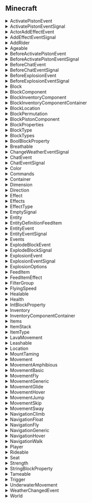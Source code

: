 ## Minecraft 
<details>
<summary>ActivatePistonEvent</summary>
<ul> 
	isExpanding: boolean
	piston: BlockPistonComponent
</ul>
</details>

<details>
<summary>ActivatePistonEventSignal</summary>
<ul> 
	subscribe(callback: (arg: ActivatePistonEvent) => void): (arg: ActivatePistonEvent) => void
	unsubscribe(callback: (arg: ActivatePistonEvent) => void): void
</ul>
</details>

<details>
<summary>ActorAddEffectEvent</summary>
<ul> 
	effect: Effect
	effectState: number
	entity: Entity
</ul>
</details>

<details>
<summary>AddEffectEventSignal</summary>
<ul> 
	subscribe(callback: (arg: ActorAddEffectEvent) => void): (arg: ActorAddEffectEvent) => void
	unsubscribe(callback: (arg: ActorAddEffectEvent) => void): void
</ul>
</details>

<details>
<summary>AddRider</summary>
<ul> 
	entityType: string
	id: string
	spawnEvent: string
</ul>
</details>

<details>
<summary>Ageable</summary>
<ul> 
	dropItems: Array<any>
	duration: number
	feedItems: Array<EntityDefinitionFeedItem>
	growUp: Trigger
	id: string
</ul>
</details>

<details>
<summary>BeforeActivatePistonEvent</summary>
<ul> 
	cancel: boolean
	isExpanding: boolean
	piston: BlockPistonComponent
</ul>
</details>

<details>
<summary>BeforeActivatePistonEventSignal</summary>
<ul> 
	subscribe(callback: (arg: BeforeActivatePistonEvent) => void): (arg: BeforeActivatePistonEvent) => void
	unsubscribe(callback: (arg: BeforeActivatePistonEvent) => void): void
</ul>
</details>

<details>
<summary>BeforeChatEvent</summary>
<ul> 
	cancel: boolean
	message: string
	sender: Player
	sendToTargets: boolean
	targets: Array<Player>
</ul>
</details>

<details>
<summary>BeforeChatEventSignal</summary>
<ul> 
	subscribe(callback: (arg: BeforeChatEvent) => void): (arg: BeforeChatEvent) => void
	unsubscribe(callback: (arg: BeforeChatEvent) => void): void
</ul>
</details>

<details>
<summary>BeforeExplosionEvent</summary>
<ul> 
	cancel: boolean
	dimension: Dimension
	impactedBlocks: Array<BlockLocation>
	source: Entity
</ul>
</details>

<details>
<summary>BeforeExplosionEventSignal</summary>
<ul> 
	subscribe(callback: (arg: BeforeExplosionEvent) => void): (arg: BeforeExplosionEvent) => void
	unsubscribe(callback: (arg: BeforeExplosionEvent) => void): void
</ul>
</details>

<details>
<summary>Block</summary>
<ul> 
	x: number
	y: number
	z: number
	canBeWaterlogged(): boolean
	getBlockData(): BlockPermutation
	getComponent(): any
	getDimension(): Dimension
	getLocation(): BlockLocation
	getTags(): Array<any>
	hasTag(): boolean
	isEmpty(): boolean
	isWaterlogged(): boolean
	setPermutation(permutation: BlockPermutation): void
	setType(): void
	setWaterlogged(setWaterlogged: boolean): void
</ul>
</details>

<details>
<summary>BlockComponent</summary>
<ul> 
</ul>
</details>

<details>
<summary>BlockInventoryComponent</summary>
<ul> 
	container: BlockInventoryComponentContainer
	location: BlockLocation
</ul>
</details>

<details>
<summary>BlockInventoryComponentContainer</summary>
<ul> 
	emptySlotsCount: number
	size: number
	addItem(itemStack: ItemStack): void
	getItem(slot: number): ItemStack
	setItem(slot: number, itemStack: ItemStack): void
	swapItems(slot: number, otherSlot: number, otherContainer: Container): boolean
	transferItem(fromSlot: number, toSlot: number, toContainer: Container): boolean
</ul>
</details>

<details>
<summary>BlockLocation</summary>
<ul> 
	x: number
	y: number
	z: number
	above(): BlockLocation
	blocksBetween(): Array<any>
	constructor(x: number, y: number, z: number)
	equals(other: BlockLocation): boolean
	offset(x: number, y: number, z: number): BlockLocation
</ul>
</details>

<details>
<summary>BlockPermutation</summary>
<ul> 
	clone(): BlockPermutation
	getAllProperties(): Array<any>
	getProperty(propertyName: string): any
	getTags(): Array<any>
	getType(): BlockType
	hasTag(tag: string): boolean
</ul>
</details>

<details>
<summary>BlockPistonComponent</summary>
<ul> 
	attachedBlocks: Array<BlockLocation>
	isExpanded: boolean
	isExpanding: boolean
	isMoving: boolean
	isRetracted: boolean
	isRetracting: boolean
	location: BlockLocation
</ul>
</details>

<details>
<summary>BlockProperties</summary>
<ul> 
	age: string
	ageBit: string
	allowUnderwaterBit: string
	attachedBit: string
	attachment: string
	bambooLeafSize: string
	bambooStalkThickness: string
	bigDripleafHead: string
	bigDripleafTilt: string
	biteCounter: string
	blockLightLevel: string
	brewingStandSlotABit: string
	brewingStandSlotBBit: string
	brewingStandSlotCBit: string
	buttonPressedBit: string
	candles: string
	cauldronLiquid: string
	chemistryTableType: string
	chiselType: string
	clusterCount: string
	color: string
	colorBit: string
	composterFillLevel: string
	conditionalBit: string
	coralColor: string
	coralDirection: string
	coralFanDirection: string
	coralHangTypeBit: string
	coveredBit: string
	crackedState: string
	damage: string
	deadBit: string
	deprecated: string
	direction: string
	dirtType: string
	disarmedBit: string
	doorHingeBit: string
	doublePlantType: string
	dragDown: string
	dripstoneThickness: string
	endPortalEyeBit: string
	explodeBit: string
	extinguished: string
	facingDirection: string
	fillLevel: string
	flowerType: string
	groundSignDirection: string
	growingPlantAge: string
	growth: string
	hanging: string
	headPieceBit: string
	height: string
	honeyLevel: string
	hugeMushroomBits: string
	infiniburnBit: string
	inWallBit: string
	itemFrameMapBit: string
	kelpAge: string
	leverDirection: string
	liquidDepth: string
	lit: string
	moisturizedAmount: string
	monsterEggStoneType: string
	multiFaceDirectionBits: string
	newLeafType: string
	newLogType: string
	noDropBit: string
	occupiedBit: string
	oldLeafType: string
	oldLogType: string
	openBit: string
	outputLitBit: string
	outputSubtractBit: string
	persistentBit: string
	pillarAxis: string
	portalAxis: string
	poweredBit: string
	prismarineBlockType: string
	railDataBit: string
	railDirection: string
	redstoneSignal: string
	repeaterDelay: string
	respawnAnchorCharge: string
	rotation: string
	sandStoneType: string
	sandType: string
	saplingType: string
	seaGrassType: string
	spongeType: string
	stability: string
	stabilityCheck: string
	stoneBrickType: string
	stoneSlabType: string
	stoneSlabType2: string
	stoneSlabType3: string
	stoneSlabType4: string
	stoneType: string
	strippedBit: string
	structureBlockType: string
	structureVoidType: string
	suspendedBit: string
	tallGrassType: string
	toggleBit: string
	topSlotBit: string
	torchFacingDirection: string
	triggeredBit: string
	turtleEggCount: string
	twistingVinesAge: string
	updateBit: string
	upperBlockBit: string
	upsideDownBit: string
	vineDirectionBits: string
	wallBlockType: string
	wallConnectionTypeEast: string
	wallConnectionTypeNorth: string
	wallConnectionTypeSouth: string
	wallConnectionTypeWest: string
	wallPostBit: string
	weepingVinesAge: string
	weirdoDirection: string
	woodType: string
</ul>
</details>

<details>
<summary>BlockType</summary>
<ul> 
	canBeWaterlogged(): boolean
	createDefaultBlockPermutation(): BlockPermutation
	getName(): string
</ul>
</details>

<details>
<summary>BlockTypes</summary>
<ul> 
	acaciaButton: BlockType
	acaciaDoor: BlockType
	acaciaFenceGate: BlockType
	acaciaPressurePlate: BlockType
	acaciaStairs: BlockType
	acaciaStandingSign: BlockType
	acaciaTrapdoor: BlockType
	acaciaWallSign: BlockType
	activatorRail: BlockType
	air: BlockType
	allow: BlockType
	amethystBlock: BlockType
	amethystCluster: BlockType
	ancientDebris: BlockType
	andesiteStairs: BlockType
	anvil: BlockType
	azalea: BlockType
	azaleaLeaves: BlockType
	azaleaLeavesFlowered: BlockType
	bamboo: BlockType
	bambooSapling: BlockType
	barrel: BlockType
	barrier: BlockType
	basalt: BlockType
	beacon: BlockType
	bed: BlockType
	bedrock: BlockType
	beehive: BlockType
	beeNest: BlockType
	beetroot: BlockType
	bell: BlockType
	bigDripleaf: BlockType
	birchButton: BlockType
	birchDoor: BlockType
	birchFenceGate: BlockType
	birchPressurePlate: BlockType
	birchStairs: BlockType
	birchStandingSign: BlockType
	birchTrapdoor: BlockType
	birchWallSign: BlockType
	blackCandle: BlockType
	blackCandleCake: BlockType
	blackGlazedTerracotta: BlockType
	blackstone: BlockType
	blackstoneDoubleSlab: BlockType
	blackstoneSlab: BlockType
	blackstoneStairs: BlockType
	blackstoneWall: BlockType
	blastFurnace: BlockType
	blueCandle: BlockType
	blueCandleCake: BlockType
	blueGlazedTerracotta: BlockType
	blueIce: BlockType
	boneBlock: BlockType
	bookshelf: BlockType
	borderBlock: BlockType
	brewingStand: BlockType
	brickBlock: BlockType
	brickStairs: BlockType
	brownCandle: BlockType
	brownCandleCake: BlockType
	brownGlazedTerracotta: BlockType
	brownMushroom: BlockType
	brownMushroomBlock: BlockType
	bubbleColumn: BlockType
	buddingAmethyst: BlockType
	cactus: BlockType
	cake: BlockType
	calcite: BlockType
	camera: BlockType
	campfire: BlockType
	candle: BlockType
	candleCake: BlockType
	carpet: BlockType
	carrots: BlockType
	cartographyTable: BlockType
	carvedPumpkin: BlockType
	cauldron: BlockType
	caveVines: BlockType
	caveVinesBodyWithBerries: BlockType
	caveVinesHeadWithBerries: BlockType
	chain: BlockType
	chainCommandBlock: BlockType
	chemicalHeat: BlockType
	chemistryTable: BlockType
	chest: BlockType
	chiseledDeepslate: BlockType
	chiseledNetherBricks: BlockType
	chiseledPolishedBlackstone: BlockType
	chorusFlower: BlockType
	chorusPlant: BlockType
	clay: BlockType
	coalBlock: BlockType
	coalOre: BlockType
	cobbledDeepslate: BlockType
	cobbledDeepslateDoubleSlab: BlockType
	cobbledDeepslateSlab: BlockType
	cobbledDeepslateStairs: BlockType
	cobbledDeepslateWall: BlockType
	cobblestone: BlockType
	cobblestoneWall: BlockType
	cocoa: BlockType
	coloredTorchBp: BlockType
	coloredTorchRg: BlockType
	commandBlock: BlockType
	composter: BlockType
	concrete: BlockType
	concretepowder: BlockType
	conduit: BlockType
	copperBlock: BlockType
	copperOre: BlockType
	coral: BlockType
	coralBlock: BlockType
	coralFan: BlockType
	coralFanDead: BlockType
	coralFanHang: BlockType
	coralFanHang2: BlockType
	coralFanHang3: BlockType
	crackedDeepslateBricks: BlockType
	crackedDeepslateTiles: BlockType
	crackedNetherBricks: BlockType
	crackedPolishedBlackstoneBricks: BlockType
	craftingTable: BlockType
	crimsonButton: BlockType
	crimsonDoor: BlockType
	crimsonDoubleSlab: BlockType
	crimsonFence: BlockType
	crimsonFenceGate: BlockType
	crimsonFungus: BlockType
	crimsonHyphae: BlockType
	crimsonNylium: BlockType
	crimsonPlanks: BlockType
	crimsonPressurePlate: BlockType
	crimsonRoots: BlockType
	crimsonSlab: BlockType
	crimsonStairs: BlockType
	crimsonStandingSign: BlockType
	crimsonStem: BlockType
	crimsonTrapdoor: BlockType
	crimsonWallSign: BlockType
	cryingObsidian: BlockType
	cutCopper: BlockType
	cutCopperSlab: BlockType
	cutCopperStairs: BlockType
	cyanCandle: BlockType
	cyanCandleCake: BlockType
	cyanGlazedTerracotta: BlockType
	darkOakButton: BlockType
	darkOakDoor: BlockType
	darkOakFenceGate: BlockType
	darkOakPressurePlate: BlockType
	darkOakStairs: BlockType
	darkoakStandingSign: BlockType
	darkOakTrapdoor: BlockType
	darkoakWallSign: BlockType
	darkPrismarineStairs: BlockType
	daylightDetector: BlockType
	daylightDetectorInverted: BlockType
	deadbush: BlockType
	deepslate: BlockType
	deepslateBrickDoubleSlab: BlockType
	deepslateBricks: BlockType
	deepslateBrickSlab: BlockType
	deepslateBrickStairs: BlockType
	deepslateBrickWall: BlockType
	deepslateCoalOre: BlockType
	deepslateCopperOre: BlockType
	deepslateDiamondOre: BlockType
	deepslateEmeraldOre: BlockType
	deepslateGoldOre: BlockType
	deepslateIronOre: BlockType
	deepslateLapisOre: BlockType
	deepslateRedstoneOre: BlockType
	deepslateTileDoubleSlab: BlockType
	deepslateTiles: BlockType
	deepslateTileSlab: BlockType
	deepslateTileStairs: BlockType
	deepslateTileWall: BlockType
	deny: BlockType
	detectorRail: BlockType
	diamondBlock: BlockType
	diamondOre: BlockType
	dioriteStairs: BlockType
	dirt: BlockType
	dirtWithRoots: BlockType
	dispenser: BlockType
	doubleCutCopperSlab: BlockType
	doublePlant: BlockType
	doubleStoneSlab: BlockType
	doubleStoneSlab2: BlockType
	doubleStoneSlab3: BlockType
	doubleStoneSlab4: BlockType
	doubleWoodenSlab: BlockType
	dragonEgg: BlockType
	driedKelpBlock: BlockType
	dripstoneBlock: BlockType
	dropper: BlockType
	element0: BlockType
	element1: BlockType
	element10: BlockType
	element100: BlockType
	element101: BlockType
	element102: BlockType
	element103: BlockType
	element104: BlockType
	element105: BlockType
	element106: BlockType
	element107: BlockType
	element108: BlockType
	element109: BlockType
	element11: BlockType
	element110: BlockType
	element111: BlockType
	element112: BlockType
	element113: BlockType
	element114: BlockType
	element115: BlockType
	element116: BlockType
	element117: BlockType
	element118: BlockType
	element12: BlockType
	element13: BlockType
	element14: BlockType
	element15: BlockType
	element16: BlockType
	element17: BlockType
	element18: BlockType
	element19: BlockType
	element2: BlockType
	element20: BlockType
	element21: BlockType
	element22: BlockType
	element23: BlockType
	element24: BlockType
	element25: BlockType
	element26: BlockType
	element27: BlockType
	element28: BlockType
	element29: BlockType
	element3: BlockType
	element30: BlockType
	element31: BlockType
	element32: BlockType
	element33: BlockType
	element34: BlockType
	element35: BlockType
	element36: BlockType
	element37: BlockType
	element38: BlockType
	element39: BlockType
	element4: BlockType
	element40: BlockType
	element41: BlockType
	element42: BlockType
	element43: BlockType
	element44: BlockType
	element45: BlockType
	element46: BlockType
	element47: BlockType
	element48: BlockType
	element49: BlockType
	element5: BlockType
	element50: BlockType
	element51: BlockType
	element52: BlockType
	element53: BlockType
	element54: BlockType
	element55: BlockType
	element56: BlockType
	element57: BlockType
	element58: BlockType
	element59: BlockType
	element6: BlockType
	element60: BlockType
	element61: BlockType
	element62: BlockType
	element63: BlockType
	element64: BlockType
	element65: BlockType
	element66: BlockType
	element67: BlockType
	element68: BlockType
	element69: BlockType
	element7: BlockType
	element70: BlockType
	element71: BlockType
	element72: BlockType
	element73: BlockType
	element74: BlockType
	element75: BlockType
	element76: BlockType
	element77: BlockType
	element78: BlockType
	element79: BlockType
	element8: BlockType
	element80: BlockType
	element81: BlockType
	element82: BlockType
	element83: BlockType
	element84: BlockType
	element85: BlockType
	element86: BlockType
	element87: BlockType
	element88: BlockType
	element89: BlockType
	element9: BlockType
	element90: BlockType
	element91: BlockType
	element92: BlockType
	element93: BlockType
	element94: BlockType
	element95: BlockType
	element96: BlockType
	element97: BlockType
	element98: BlockType
	element99: BlockType
	emeraldBlock: BlockType
	emeraldOre: BlockType
	enchantingTable: BlockType
	endBricks: BlockType
	endBrickStairs: BlockType
	enderChest: BlockType
	endGateway: BlockType
	endPortal: BlockType
	endPortalFrame: BlockType
	endRod: BlockType
	endStone: BlockType
	exposedCopper: BlockType
	exposedCutCopper: BlockType
	exposedCutCopperSlab: BlockType
	exposedCutCopperStairs: BlockType
	exposedDoubleCutCopperSlab: BlockType
	farmland: BlockType
	fence: BlockType
	fenceGate: BlockType
	fire: BlockType
	fletchingTable: BlockType
	floweringAzalea: BlockType
	flowerPot: BlockType
	flowingLava: BlockType
	flowingWater: BlockType
	frame: BlockType
	frostedIce: BlockType
	furnace: BlockType
	gildedBlackstone: BlockType
	glass: BlockType
	glassPane: BlockType
	glowFrame: BlockType
	glowingobsidian: BlockType
	glowLichen: BlockType
	glowstone: BlockType
	goldBlock: BlockType
	goldenRail: BlockType
	goldOre: BlockType
	graniteStairs: BlockType
	grass: BlockType
	grassPath: BlockType
	gravel: BlockType
	grayCandle: BlockType
	grayCandleCake: BlockType
	grayGlazedTerracotta: BlockType
	greenCandle: BlockType
	greenCandleCake: BlockType
	greenGlazedTerracotta: BlockType
	grindstone: BlockType
	hangingRoots: BlockType
	hardenedClay: BlockType
	hardGlass: BlockType
	hardGlassPane: BlockType
	hardStainedGlass: BlockType
	hardStainedGlassPane: BlockType
	hayBlock: BlockType
	heavyWeightedPressurePlate: BlockType
	honeyBlock: BlockType
	honeycombBlock: BlockType
	hopper: BlockType
	ice: BlockType
	infestedDeepslate: BlockType
	infoUpdate: BlockType
	infoUpdate2: BlockType
	invisiblebedrock: BlockType
	ironBars: BlockType
	ironBlock: BlockType
	ironDoor: BlockType
	ironOre: BlockType
	ironTrapdoor: BlockType
	jigsaw: BlockType
	jukebox: BlockType
	jungleButton: BlockType
	jungleDoor: BlockType
	jungleFenceGate: BlockType
	junglePressurePlate: BlockType
	jungleStairs: BlockType
	jungleStandingSign: BlockType
	jungleTrapdoor: BlockType
	jungleWallSign: BlockType
	kelp: BlockType
	ladder: BlockType
	lantern: BlockType
	lapisBlock: BlockType
	lapisOre: BlockType
	largeAmethystBud: BlockType
	lava: BlockType
	lavaCauldron: BlockType
	leaves: BlockType
	leaves2: BlockType
	lectern: BlockType
	lever: BlockType
	lightBlock: BlockType
	lightBlueCandle: BlockType
	lightBlueCandleCake: BlockType
	lightBlueGlazedTerracotta: BlockType
	lightGrayCandle: BlockType
	lightGrayCandleCake: BlockType
	lightningRod: BlockType
	lightWeightedPressurePlate: BlockType
	limeCandle: BlockType
	limeCandleCake: BlockType
	limeGlazedTerracotta: BlockType
	litBlastFurnace: BlockType
	litDeepslateRedstoneOre: BlockType
	litFurnace: BlockType
	litPumpkin: BlockType
	litRedstoneLamp: BlockType
	litRedstoneOre: BlockType
	litSmoker: BlockType
	lodestone: BlockType
	log: BlockType
	log2: BlockType
	loom: BlockType
	magentaCandle: BlockType
	magentaCandleCake: BlockType
	magentaGlazedTerracotta: BlockType
	magma: BlockType
	mediumAmethystBud: BlockType
	melonBlock: BlockType
	melonStem: BlockType
	mobSpawner: BlockType
	monsterEgg: BlockType
	mossBlock: BlockType
	mossCarpet: BlockType
	mossyCobblestone: BlockType
	mossyCobblestoneStairs: BlockType
	mossyStoneBrickStairs: BlockType
	movingblock: BlockType
	mycelium: BlockType
	netherBrick: BlockType
	netherBrickFence: BlockType
	netherBrickStairs: BlockType
	netherGoldOre: BlockType
	netheriteBlock: BlockType
	netherrack: BlockType
	netherreactor: BlockType
	netherSprouts: BlockType
	netherWart: BlockType
	netherWartBlock: BlockType
	normalStoneStairs: BlockType
	noteblock: BlockType
	oakStairs: BlockType
	observer: BlockType
	obsidian: BlockType
	orangeCandle: BlockType
	orangeCandleCake: BlockType
	orangeGlazedTerracotta: BlockType
	oxidizedCopper: BlockType
	oxidizedCutCopper: BlockType
	oxidizedCutCopperSlab: BlockType
	oxidizedCutCopperStairs: BlockType
	oxidizedDoubleCutCopperSlab: BlockType
	packedIce: BlockType
	pinkCandle: BlockType
	pinkCandleCake: BlockType
	pinkGlazedTerracotta: BlockType
	piston: BlockType
	pistonarmcollision: BlockType
	planks: BlockType
	podzol: BlockType
	pointedDripstone: BlockType
	polishedAndesiteStairs: BlockType
	polishedBasalt: BlockType
	polishedBlackstone: BlockType
	polishedBlackstoneBrickDoubleSlab: BlockType
	polishedBlackstoneBricks: BlockType
	polishedBlackstoneBrickSlab: BlockType
	polishedBlackstoneBrickStairs: BlockType
	polishedBlackstoneBrickWall: BlockType
	polishedBlackstoneButton: BlockType
	polishedBlackstoneDoubleSlab: BlockType
	polishedBlackstonePressurePlate: BlockType
	polishedBlackstoneSlab: BlockType
	polishedBlackstoneStairs: BlockType
	polishedBlackstoneWall: BlockType
	polishedDeepslate: BlockType
	polishedDeepslateDoubleSlab: BlockType
	polishedDeepslateSlab: BlockType
	polishedDeepslateStairs: BlockType
	polishedDeepslateWall: BlockType
	polishedDioriteStairs: BlockType
	polishedGraniteStairs: BlockType
	portal: BlockType
	potatoes: BlockType
	powderSnow: BlockType
	poweredComparator: BlockType
	poweredRepeater: BlockType
	prismarine: BlockType
	prismarineBricksStairs: BlockType
	prismarineStairs: BlockType
	pumpkin: BlockType
	pumpkinStem: BlockType
	purpleCandle: BlockType
	purpleCandleCake: BlockType
	purpleGlazedTerracotta: BlockType
	purpurBlock: BlockType
	purpurStairs: BlockType
	quartzBlock: BlockType
	quartzBricks: BlockType
	quartzOre: BlockType
	quartzStairs: BlockType
	rail: BlockType
	rawCopperBlock: BlockType
	rawGoldBlock: BlockType
	rawIronBlock: BlockType
	redCandle: BlockType
	redCandleCake: BlockType
	redFlower: BlockType
	redGlazedTerracotta: BlockType
	redMushroom: BlockType
	redMushroomBlock: BlockType
	redNetherBrick: BlockType
	redNetherBrickStairs: BlockType
	redSandstone: BlockType
	redSandstoneStairs: BlockType
	redstoneBlock: BlockType
	redstoneLamp: BlockType
	redstoneOre: BlockType
	redstoneTorch: BlockType
	redstoneWire: BlockType
	reeds: BlockType
	repeatingCommandBlock: BlockType
	reserved6: BlockType
	respawnAnchor: BlockType
	sand: BlockType
	sandstone: BlockType
	sandstoneStairs: BlockType
	sapling: BlockType
	scaffolding: BlockType
	sculkSensor: BlockType
	seagrass: BlockType
	sealantern: BlockType
	seaPickle: BlockType
	shroomlight: BlockType
	shulkerBox: BlockType
	silverGlazedTerracotta: BlockType
	skull: BlockType
	slime: BlockType
	smallAmethystBud: BlockType
	smallDripleafBlock: BlockType
	smithingTable: BlockType
	smoker: BlockType
	smoothBasalt: BlockType
	smoothQuartzStairs: BlockType
	smoothRedSandstoneStairs: BlockType
	smoothSandstoneStairs: BlockType
	smoothStone: BlockType
	snow: BlockType
	snowLayer: BlockType
	soulCampfire: BlockType
	soulFire: BlockType
	soulLantern: BlockType
	soulSand: BlockType
	soulSoil: BlockType
	soulTorch: BlockType
	sponge: BlockType
	sporeBlossom: BlockType
	spruceButton: BlockType
	spruceDoor: BlockType
	spruceFenceGate: BlockType
	sprucePressurePlate: BlockType
	spruceStairs: BlockType
	spruceStandingSign: BlockType
	spruceTrapdoor: BlockType
	spruceWallSign: BlockType
	stainedGlass: BlockType
	stainedGlassPane: BlockType
	stainedHardenedClay: BlockType
	standingBanner: BlockType
	standingSign: BlockType
	stickyPiston: BlockType
	stickypistonarmcollision: BlockType
	stone: BlockType
	stonebrick: BlockType
	stoneBrickStairs: BlockType
	stoneButton: BlockType
	stonecutter: BlockType
	stonecutterBlock: BlockType
	stonePressurePlate: BlockType
	stoneSlab: BlockType
	stoneSlab2: BlockType
	stoneSlab3: BlockType
	stoneSlab4: BlockType
	stoneStairs: BlockType
	strippedAcaciaLog: BlockType
	strippedBirchLog: BlockType
	strippedCrimsonHyphae: BlockType
	strippedCrimsonStem: BlockType
	strippedDarkOakLog: BlockType
	strippedJungleLog: BlockType
	strippedOakLog: BlockType
	strippedSpruceLog: BlockType
	strippedWarpedHyphae: BlockType
	strippedWarpedStem: BlockType
	structureBlock: BlockType
	structureVoid: BlockType
	sweetBerryBush: BlockType
	tallgrass: BlockType
	target: BlockType
	tintedGlass: BlockType
	tnt: BlockType
	torch: BlockType
	trapdoor: BlockType
	trappedChest: BlockType
	tripwire: BlockType
	tripwireHook: BlockType
	tuff: BlockType
	turtleEgg: BlockType
	twistingVines: BlockType
	underwaterTorch: BlockType
	undyedShulkerBox: BlockType
	unknown: BlockType
	unlitRedstoneTorch: BlockType
	unpoweredComparator: BlockType
	unpoweredRepeater: BlockType
	vine: BlockType
	wallBanner: BlockType
	wallSign: BlockType
	warpedButton: BlockType
	warpedDoor: BlockType
	warpedDoubleSlab: BlockType
	warpedFence: BlockType
	warpedFenceGate: BlockType
	warpedFungus: BlockType
	warpedHyphae: BlockType
	warpedNylium: BlockType
	warpedPlanks: BlockType
	warpedPressurePlate: BlockType
	warpedRoots: BlockType
	warpedSlab: BlockType
	warpedStairs: BlockType
	warpedStandingSign: BlockType
	warpedStem: BlockType
	warpedTrapdoor: BlockType
	warpedWallSign: BlockType
	warpedWartBlock: BlockType
	water: BlockType
	waterlily: BlockType
	waxedCopper: BlockType
	waxedCutCopper: BlockType
	waxedCutCopperSlab: BlockType
	waxedCutCopperStairs: BlockType
	waxedDoubleCutCopperSlab: BlockType
	waxedExposedCopper: BlockType
	waxedExposedCutCopper: BlockType
	waxedExposedCutCopperSlab: BlockType
	waxedExposedCutCopperStairs: BlockType
	waxedExposedDoubleCutCopperSlab: BlockType
	waxedOxidizedCopper: BlockType
	waxedOxidizedCutCopper: BlockType
	waxedOxidizedCutCopperSlab: BlockType
	waxedOxidizedCutCopperStairs: BlockType
	waxedOxidizedDoubleCutCopperSlab: BlockType
	waxedWeatheredCopper: BlockType
	waxedWeatheredCutCopper: BlockType
	waxedWeatheredCutCopperSlab: BlockType
	waxedWeatheredCutCopperStairs: BlockType
	waxedWeatheredDoubleCutCopperSlab: BlockType
	weatheredCopper: BlockType
	weatheredCutCopper: BlockType
	weatheredCutCopperSlab: BlockType
	weatheredCutCopperStairs: BlockType
	weatheredDoubleCutCopperSlab: BlockType
	web: BlockType
	weepingVines: BlockType
	wheat: BlockType
	whiteCandle: BlockType
	whiteCandleCake: BlockType
	whiteGlazedTerracotta: BlockType
	witherRose: BlockType
	wood: BlockType
	woodenButton: BlockType
	woodenDoor: BlockType
	woodenPressurePlate: BlockType
	woodenSlab: BlockType
	wool: BlockType
	yellowCandle: BlockType
	yellowCandleCake: BlockType
	yellowFlower: BlockType
	yellowGlazedTerracotta: BlockType
	get(typeName: string): BlockType
	getAllBlockTypes(): Array<BlockType>
</ul>
</details>

<details>
<summary>BoolBlockProperty</summary>
<ul> 
	name: string
	validValues: Array<boolean>
	value: boolean
</ul>
</details>

<details>
<summary>Breathable</summary>
<ul> 
	breatheBlocks: Array<BlockPermutation>
	breathesAir: boolean
	breathesLava: boolean
	breathesSolids: boolean
	breathesWater: boolean
	generatesBubbles: boolean
	id: string
	inhaleTime: number
	nonBreatheBlocks: Array<BlockPermutation>
	suffocateTime: number
	totalSupply: number
	setAirSupply(value: number): void
</ul>
</details>

<details>
<summary>ChangeWeatherEventSignal</summary>
<ul> 
	subscribe(callback: (arg: WeatherChangedEvent) => void): (arg: WeatherChangedEvent) => void
	unsubscribe(callback: (arg: WeatherChangedEvent) => void): void
</ul>
</details>

<details>
<summary>ChatEvent</summary>
<ul> 
	message: string
	sender: Player
	sendToTargets: boolean
	targets: Array<Player>
</ul>
</details>

<details>
<summary>ChatEventSignal</summary>
<ul> 
	subscribe(callback: (arg: ChatEvent) => void): (arg: ChatEvent) => void
	unsubscribe(callback: (arg: ChatEvent) => void): void
</ul>
</details>

<details>
<summary>Color</summary>
<ul> 
	id: string
	value: number
</ul>
</details>

<details>
<summary>Commands</summary>
<ul> 
	run(commandString: string): any
</ul>
</details>

<details>
<summary>Container</summary>
<ul> 
	emptySlotsCount: number
	size: number
	addItem(itemStack: ItemStack): void
	getItem(slot: number): ItemStack
	setItem(slot: number, itemStack: ItemStack): void
	swapItems(slot: number, otherSlot: number, otherContainer: Container): boolean
	transferItem(fromSlot: number, toSlot: number, toContainer: Container): boolean
</ul>
</details>

<details>
<summary>Dimension</summary>
<ul> 
	createExplosion(location: Location, radius: number, explosionOptions: ExplosionOptions): void
	getBlock(location: BlockLocation): Block
	getEntitiesAtBlockLocation(location: BlockLocation): Array<Entity>
	isEmpty(location: BlockLocation): boolean
	spawnEntity(identifier: string, location: BlockLocation): Entity
</ul>
</details>

<details>
<summary>Direction</summary>
<ul> 
	down: number
	east: number
	north: number
	south: number
	up: number
	west: number
</ul>
</details>

<details>
<summary>Effect</summary>
<ul> 
	amplifier: number
	displayName: string
	duration: number
</ul>
</details>

<details>
<summary>Effects</summary>
<ul> 
	absorption: EffectType
	badOmen: EffectType
	blindness: EffectType
	conduitPower: EffectType
	empty: EffectType
	fatalPoison: EffectType
	fireResistance: EffectType
	haste: EffectType
	healthBoost: EffectType
	hunger: EffectType
	instantDamage: EffectType
	instantHealth: EffectType
	invisibility: EffectType
	jumpBoost: EffectType
	levitation: EffectType
	miningFatigue: EffectType
	nausea: EffectType
	nightVision: EffectType
	poison: EffectType
	regeneration: EffectType
	resistance: EffectType
	saturation: EffectType
	slowFalling: EffectType
	slowness: EffectType
	speed: EffectType
	strength: EffectType
	villageHero: EffectType
	waterBreathing: EffectType
	weakness: EffectType
	wither: EffectType
</ul>
</details>

<details>
<summary>EffectType</summary>
<ul> 
	getName(): string
</ul>
</details>

<details>
<summary>EmptySignal</summary>
<ul> 
	subscribe(callback: () => void): () => void
	unsubscribe(callback: () => void): void
</ul>
</details>

<details>
<summary>Entity</summary>
<ul> 
	id: string
	isSneaking: boolean
	location: Location
	nameTag: string
	velocity: Location
	addEffect(effectType: EffectType, duration: number, amplifier: number): void
	getComponent(componentId: string): any
	getComponents(): Array<any>
	getEffect(effectType: EffectType): Effect
	hasComponent(componentId: string): boolean
	kill(): void
	triggerEvent(eventName: string): void
</ul>
</details>

<details>
<summary>EntityDefinitionFeedItem</summary>
<ul> 
	growth: number
	item: string
</ul>
</details>

<details>
<summary>EntityEvent</summary>
<ul> 
	entity: Entity
</ul>
</details>

<details>
<summary>EntityEventSignal</summary>
<ul> 
	subscribe(callback: (arg: EntityEvent) => void): (arg: EntityEvent) => void
	unsubscribe(callback: (arg: EntityEvent) => void): void
</ul>
</details>

<details>
<summary>Events</summary>
<ul> 
	activatePiston: ActivatePistonEventSignal
	addEffect: AddEffectEventSignal
	beforeActivatePiston: BeforeActivatePistonEventSignal
	beforeChat: BeforeChatEventSignal
	beforeExplosion: BeforeExplosionEventSignal
	changeWeather: ChangeWeatherEventSignal
	chat: ChatEventSignal
	createEntity: EntityEventSignal
	explodeBlock: ExplodeBlockSignal
	explosion: ExplosionEventSignal
	tick: EmptySignal
</ul>
</details>

<details>
<summary>ExplodeBlockEvent</summary>
<ul> 
	destroyedBlock: Block
	source: Entity
</ul>
</details>

<details>
<summary>ExplodeBlockSignal</summary>
<ul> 
	subscribe(callback: (arg: ExplodeBlockEvent) => void): (arg: ExplodeBlockEvent) => void
	unsubscribe(callback: (arg: ExplodeBlockEvent) => void): void
</ul>
</details>

<details>
<summary>ExplosionEvent</summary>
<ul> 
	dimension: Dimension
	impactedBlocks: Array<BlockLocation>
	source: Entity
</ul>
</details>

<details>
<summary>ExplosionEventSignal</summary>
<ul> 
	subscribe(callback: (arg: ExplosionEvent) => void): (arg: ExplosionEvent) => void
	unsubscribe(callback: (arg: ExplosionEvent) => void): void
</ul>
</details>

<details>
<summary>ExplosionOptions</summary>
<ul> 
	allowUnderwater: boolean
	breaksBlocks: boolean
	causesFire: boolean
	source: Entity
	constructor()
</ul>
</details>

<details>
<summary>FeedItem</summary>
<ul> 
	effects: Array<FeedItemEffect>
	healAmount: number
	item: string
</ul>
</details>

<details>
<summary>FeedItemEffect</summary>
<ul> 
	amplifier: number
	chance: number
	duration: number
	name: string
</ul>
</details>

<details>
<summary>FilterGroup</summary>
<ul> 
</ul>
</details>

<details>
<summary>FlyingSpeed</summary>
<ul> 
	id: string
	value: number
</ul>
</details>

<details>
<summary>Healable</summary>
<ul> 
	filters: FilterGroup
	forceUse: boolean
	id: string
	items: Array<FeedItem>
</ul>
</details>

<details>
<summary>Health</summary>
<ul> 
	current: number
	id: string
	value: number
	resetToDefaultValue(): void
	resetToMaxValue(): void
	resetToMinValue(): void
	setCurrent(): void
</ul>
</details>

<details>
<summary>IntBlockProperty</summary>
<ul> 
	name: string
	validValues: Array<number>
	value: number
</ul>
</details>

<details>
<summary>Inventory</summary>
<ul> 
	additionalSlotsPerStrength: number
	canBeSiphonedFrom: boolean
	container: InventoryComponentContainer
	containerType: string
	inventorySize: number
	private: boolean
	restrictToOwner: boolean
</ul>
</details>

<details>
<summary>InventoryComponentContainer</summary>
<ul> 
	emptySlotsCount: number
	size: number
	addItem(itemStack: ItemStack): void
	getItem(slot: number): ItemStack
	setItem(slot: number, itemStack: ItemStack): void
	swapItems(slot: number, otherSlot: number, otherContainer: Container): boolean
	transferItem(fromSlot: number, toSlot: number, toContainer: Container): boolean
</ul>
</details>

<details>
<summary>Items</summary>
<ul> 
	acaciaBoat: ItemType
	acaciaButton: ItemType
	acaciaDoor: ItemType
	acaciaFenceGate: ItemType
	acaciaPressurePlate: ItemType
	acaciaSign: ItemType
	acaciaStairs: ItemType
	acaciaStandingSign: ItemType
	acaciaTrapdoor: ItemType
	acaciaWallSign: ItemType
	activatorRail: ItemType
	agentSpawnEgg: ItemType
	air: ItemType
	allow: ItemType
	amethystBlock: ItemType
	amethystCluster: ItemType
	amethystShard: ItemType
	ancientDebris: ItemType
	andesiteStairs: ItemType
	anvil: ItemType
	apple: ItemType
	armorStand: ItemType
	arrow: ItemType
	axolotlBucket: ItemType
	axolotlSpawnEgg: ItemType
	azalea: ItemType
	azaleaLeaves: ItemType
	azaleaLeavesFlowered: ItemType
	bakedPotato: ItemType
	balloon: ItemType
	bamboo: ItemType
	bambooSapling: ItemType
	banner: ItemType
	bannerPattern: ItemType
	barrel: ItemType
	barrier: ItemType
	basalt: ItemType
	batSpawnEgg: ItemType
	beacon: ItemType
	bed: ItemType
	bedrock: ItemType
	beef: ItemType
	beehive: ItemType
	beeNest: ItemType
	beeSpawnEgg: ItemType
	beetroot: ItemType
	beetrootSeeds: ItemType
	beetrootSoup: ItemType
	bell: ItemType
	bigDripleaf: ItemType
	birchBoat: ItemType
	birchButton: ItemType
	birchDoor: ItemType
	birchFenceGate: ItemType
	birchPressurePlate: ItemType
	birchSign: ItemType
	birchStairs: ItemType
	birchStandingSign: ItemType
	birchTrapdoor: ItemType
	birchWallSign: ItemType
	blackCandle: ItemType
	blackCandleCake: ItemType
	blackDye: ItemType
	blackGlazedTerracotta: ItemType
	blackstone: ItemType
	blackstoneDoubleSlab: ItemType
	blackstoneSlab: ItemType
	blackstoneStairs: ItemType
	blackstoneWall: ItemType
	blastFurnace: ItemType
	blazePowder: ItemType
	blazeRod: ItemType
	blazeSpawnEgg: ItemType
	bleach: ItemType
	blueCandle: ItemType
	blueCandleCake: ItemType
	blueDye: ItemType
	blueGlazedTerracotta: ItemType
	blueIce: ItemType
	boat: ItemType
	bone: ItemType
	boneBlock: ItemType
	boneMeal: ItemType
	book: ItemType
	bookshelf: ItemType
	borderBlock: ItemType
	bordureIndentedBannerPattern: ItemType
	bow: ItemType
	bowl: ItemType
	bread: ItemType
	brewingStand: ItemType
	brewingstandblock: ItemType
	brick: ItemType
	brickBlock: ItemType
	brickStairs: ItemType
	brownCandle: ItemType
	brownCandleCake: ItemType
	brownDye: ItemType
	brownGlazedTerracotta: ItemType
	brownMushroom: ItemType
	brownMushroomBlock: ItemType
	bubbleColumn: ItemType
	bucket: ItemType
	buddingAmethyst: ItemType
	cactus: ItemType
	cake: ItemType
	calcite: ItemType
	camera: ItemType
	campfire: ItemType
	candle: ItemType
	candleCake: ItemType
	carpet: ItemType
	carrot: ItemType
	carrotOnAStick: ItemType
	carrots: ItemType
	cartographyTable: ItemType
	carvedPumpkin: ItemType
	catSpawnEgg: ItemType
	cauldron: ItemType
	caveSpiderSpawnEgg: ItemType
	caveVines: ItemType
	caveVinesBodyWithBerries: ItemType
	caveVinesHeadWithBerries: ItemType
	chain: ItemType
	chainCommandBlock: ItemType
	chainmailBoots: ItemType
	chainmailChestplate: ItemType
	chainmailHelmet: ItemType
	chainmailLeggings: ItemType
	charcoal: ItemType
	chemicalHeat: ItemType
	chemistryTable: ItemType
	chest: ItemType
	chestMinecart: ItemType
	chicken: ItemType
	chickenSpawnEgg: ItemType
	chiseledDeepslate: ItemType
	chiseledNetherBricks: ItemType
	chiseledPolishedBlackstone: ItemType
	chorusFlower: ItemType
	chorusFruit: ItemType
	chorusPlant: ItemType
	clay: ItemType
	clayBall: ItemType
	clock: ItemType
	coal: ItemType
	coalBlock: ItemType
	coalOre: ItemType
	cobbledDeepslate: ItemType
	cobbledDeepslateDoubleSlab: ItemType
	cobbledDeepslateSlab: ItemType
	cobbledDeepslateStairs: ItemType
	cobbledDeepslateWall: ItemType
	cobblestone: ItemType
	cobblestoneWall: ItemType
	cocoa: ItemType
	cocoaBeans: ItemType
	cod: ItemType
	codBucket: ItemType
	codSpawnEgg: ItemType
	coloredTorchBp: ItemType
	coloredTorchRg: ItemType
	commandBlock: ItemType
	commandBlockMinecart: ItemType
	comparator: ItemType
	compass: ItemType
	composter: ItemType
	compound: ItemType
	concrete: ItemType
	concretePowder: ItemType
	conduit: ItemType
	cookedBeef: ItemType
	cookedChicken: ItemType
	cookedCod: ItemType
	cookedMutton: ItemType
	cookedPorkchop: ItemType
	cookedRabbit: ItemType
	cookedSalmon: ItemType
	cookie: ItemType
	copperBlock: ItemType
	copperIngot: ItemType
	copperOre: ItemType
	coral: ItemType
	coralBlock: ItemType
	coralFan: ItemType
	coralFanDead: ItemType
	coralFanHang: ItemType
	coralFanHang2: ItemType
	coralFanHang3: ItemType
	cowSpawnEgg: ItemType
	crackedDeepslateBricks: ItemType
	crackedDeepslateTiles: ItemType
	crackedNetherBricks: ItemType
	crackedPolishedBlackstoneBricks: ItemType
	craftingTable: ItemType
	creeperBannerPattern: ItemType
	creeperSpawnEgg: ItemType
	crimsonButton: ItemType
	crimsonDoor: ItemType
	crimsonDoubleSlab: ItemType
	crimsonFence: ItemType
	crimsonFenceGate: ItemType
	crimsonFungus: ItemType
	crimsonHyphae: ItemType
	crimsonNylium: ItemType
	crimsonPlanks: ItemType
	crimsonPressurePlate: ItemType
	crimsonRoots: ItemType
	crimsonSign: ItemType
	crimsonSlab: ItemType
	crimsonStairs: ItemType
	crimsonStandingSign: ItemType
	crimsonStem: ItemType
	crimsonTrapdoor: ItemType
	crimsonWallSign: ItemType
	crossbow: ItemType
	cryingObsidian: ItemType
	cutCopper: ItemType
	cutCopperSlab: ItemType
	cutCopperStairs: ItemType
	cyanCandle: ItemType
	cyanCandleCake: ItemType
	cyanDye: ItemType
	cyanGlazedTerracotta: ItemType
	darkOakBoat: ItemType
	darkOakButton: ItemType
	darkOakDoor: ItemType
	darkOakFenceGate: ItemType
	darkOakPressurePlate: ItemType
	darkOakSign: ItemType
	darkOakStairs: ItemType
	darkoakStandingSign: ItemType
	darkOakTrapdoor: ItemType
	darkoakWallSign: ItemType
	darkPrismarineStairs: ItemType
	daylightDetector: ItemType
	daylightDetectorInverted: ItemType
	deadbush: ItemType
	debugStick: ItemType
	deepslate: ItemType
	deepslateBrickDoubleSlab: ItemType
	deepslateBricks: ItemType
	deepslateBrickSlab: ItemType
	deepslateBrickStairs: ItemType
	deepslateBrickWall: ItemType
	deepslateCoalOre: ItemType
	deepslateCopperOre: ItemType
	deepslateDiamondOre: ItemType
	deepslateEmeraldOre: ItemType
	deepslateGoldOre: ItemType
	deepslateIronOre: ItemType
	deepslateLapisOre: ItemType
	deepslateRedstoneOre: ItemType
	deepslateTileDoubleSlab: ItemType
	deepslateTiles: ItemType
	deepslateTileSlab: ItemType
	deepslateTileStairs: ItemType
	deepslateTileWall: ItemType
	deny: ItemType
	detectorRail: ItemType
	diamond: ItemType
	diamondAxe: ItemType
	diamondBlock: ItemType
	diamondBoots: ItemType
	diamondChestplate: ItemType
	diamondHelmet: ItemType
	diamondHoe: ItemType
	diamondHorseArmor: ItemType
	diamondLeggings: ItemType
	diamondOre: ItemType
	diamondPickaxe: ItemType
	diamondShovel: ItemType
	diamondSword: ItemType
	dioriteStairs: ItemType
	dirt: ItemType
	dirtWithRoots: ItemType
	dispenser: ItemType
	dolphinSpawnEgg: ItemType
	donkeySpawnEgg: ItemType
	doubleCutCopperSlab: ItemType
	doublePlant: ItemType
	doubleStoneSlab: ItemType
	doubleStoneSlab2: ItemType
	doubleStoneSlab3: ItemType
	doubleStoneSlab4: ItemType
	doubleWoodenSlab: ItemType
	dragonBreath: ItemType
	dragonEgg: ItemType
	driedKelp: ItemType
	driedKelpBlock: ItemType
	dripstoneBlock: ItemType
	dropper: ItemType
	drownedSpawnEgg: ItemType
	dye: ItemType
	egg: ItemType
	elderGuardianSpawnEgg: ItemType
	element0: ItemType
	element1: ItemType
	element10: ItemType
	element100: ItemType
	element101: ItemType
	element102: ItemType
	element103: ItemType
	element104: ItemType
	element105: ItemType
	element106: ItemType
	element107: ItemType
	element108: ItemType
	element109: ItemType
	element11: ItemType
	element110: ItemType
	element111: ItemType
	element112: ItemType
	element113: ItemType
	element114: ItemType
	element115: ItemType
	element116: ItemType
	element117: ItemType
	element118: ItemType
	element12: ItemType
	element13: ItemType
	element14: ItemType
	element15: ItemType
	element16: ItemType
	element17: ItemType
	element18: ItemType
	element19: ItemType
	element2: ItemType
	element20: ItemType
	element21: ItemType
	element22: ItemType
	element23: ItemType
	element24: ItemType
	element25: ItemType
	element26: ItemType
	element27: ItemType
	element28: ItemType
	element29: ItemType
	element3: ItemType
	element30: ItemType
	element31: ItemType
	element32: ItemType
	element33: ItemType
	element34: ItemType
	element35: ItemType
	element36: ItemType
	element37: ItemType
	element38: ItemType
	element39: ItemType
	element4: ItemType
	element40: ItemType
	element41: ItemType
	element42: ItemType
	element43: ItemType
	element44: ItemType
	element45: ItemType
	element46: ItemType
	element47: ItemType
	element48: ItemType
	element49: ItemType
	element5: ItemType
	element50: ItemType
	element51: ItemType
	element52: ItemType
	element53: ItemType
	element54: ItemType
	element55: ItemType
	element56: ItemType
	element57: ItemType
	element58: ItemType
	element59: ItemType
	element6: ItemType
	element60: ItemType
	element61: ItemType
	element62: ItemType
	element63: ItemType
	element64: ItemType
	element65: ItemType
	element66: ItemType
	element67: ItemType
	element68: ItemType
	element69: ItemType
	element7: ItemType
	element70: ItemType
	element71: ItemType
	element72: ItemType
	element73: ItemType
	element74: ItemType
	element75: ItemType
	element76: ItemType
	element77: ItemType
	element78: ItemType
	element79: ItemType
	element8: ItemType
	element80: ItemType
	element81: ItemType
	element82: ItemType
	element83: ItemType
	element84: ItemType
	element85: ItemType
	element86: ItemType
	element87: ItemType
	element88: ItemType
	element89: ItemType
	element9: ItemType
	element90: ItemType
	element91: ItemType
	element92: ItemType
	element93: ItemType
	element94: ItemType
	element95: ItemType
	element96: ItemType
	element97: ItemType
	element98: ItemType
	element99: ItemType
	elytra: ItemType
	emerald: ItemType
	emeraldBlock: ItemType
	emeraldOre: ItemType
	emptyMap: ItemType
	enchantedBook: ItemType
	enchantedGoldenApple: ItemType
	enchantingTable: ItemType
	endBricks: ItemType
	endBrickStairs: ItemType
	endCrystal: ItemType
	enderChest: ItemType
	enderEye: ItemType
	endermanSpawnEgg: ItemType
	endermiteSpawnEgg: ItemType
	enderPearl: ItemType
	endGateway: ItemType
	endPortal: ItemType
	endPortalFrame: ItemType
	endRod: ItemType
	endStone: ItemType
	evokerSpawnEgg: ItemType
	experienceBottle: ItemType
	exposedCopper: ItemType
	exposedCutCopper: ItemType
	exposedCutCopperSlab: ItemType
	exposedCutCopperStairs: ItemType
	exposedDoubleCutCopperSlab: ItemType
	farmland: ItemType
	feather: ItemType
	fence: ItemType
	fenceGate: ItemType
	fermentedSpiderEye: ItemType
	fieldMasonedBannerPattern: ItemType
	filledMap: ItemType
	fire: ItemType
	fireCharge: ItemType
	fireworkRocket: ItemType
	fireworkStar: ItemType
	fishingRod: ItemType
	fletchingTable: ItemType
	flint: ItemType
	flintAndSteel: ItemType
	flowerBannerPattern: ItemType
	floweringAzalea: ItemType
	flowerPot: ItemType
	flowingLava: ItemType
	flowingWater: ItemType
	foxSpawnEgg: ItemType
	frame: ItemType
	frostedIce: ItemType
	furnace: ItemType
	ghastSpawnEgg: ItemType
	ghastTear: ItemType
	gildedBlackstone: ItemType
	glass: ItemType
	glassBottle: ItemType
	glassPane: ItemType
	glisteringMelonSlice: ItemType
	glowBerries: ItemType
	glowFrame: ItemType
	glowingobsidian: ItemType
	glowInkSac: ItemType
	glowLichen: ItemType
	glowSquidSpawnEgg: ItemType
	glowStick: ItemType
	glowstone: ItemType
	glowstoneDust: ItemType
	goatHorn: ItemType
	goatSpawnEgg: ItemType
	goldBlock: ItemType
	goldenApple: ItemType
	goldenAxe: ItemType
	goldenBoots: ItemType
	goldenCarrot: ItemType
	goldenChestplate: ItemType
	goldenHelmet: ItemType
	goldenHoe: ItemType
	goldenHorseArmor: ItemType
	goldenLeggings: ItemType
	goldenPickaxe: ItemType
	goldenRail: ItemType
	goldenShovel: ItemType
	goldenSword: ItemType
	goldIngot: ItemType
	goldNugget: ItemType
	goldOre: ItemType
	graniteStairs: ItemType
	grass: ItemType
	grassPath: ItemType
	gravel: ItemType
	grayCandle: ItemType
	grayCandleCake: ItemType
	grayDye: ItemType
	grayGlazedTerracotta: ItemType
	greenCandle: ItemType
	greenCandleCake: ItemType
	greenDye: ItemType
	greenGlazedTerracotta: ItemType
	grindstone: ItemType
	guardianSpawnEgg: ItemType
	gunpowder: ItemType
	hangingRoots: ItemType
	hardenedClay: ItemType
	hardGlass: ItemType
	hardGlassPane: ItemType
	hardStainedGlass: ItemType
	hardStainedGlassPane: ItemType
	hayBlock: ItemType
	heartOfTheSea: ItemType
	heavyWeightedPressurePlate: ItemType
	hoglinSpawnEgg: ItemType
	honeyBlock: ItemType
	honeyBottle: ItemType
	honeycomb: ItemType
	honeycombBlock: ItemType
	hopper: ItemType
	hopperMinecart: ItemType
	horseSpawnEgg: ItemType
	huskSpawnEgg: ItemType
	ice: ItemType
	iceBomb: ItemType
	infestedDeepslate: ItemType
	infoUpdate: ItemType
	infoUpdate2: ItemType
	inkSac: ItemType
	invisiblebedrock: ItemType
	ironAxe: ItemType
	ironBars: ItemType
	ironBlock: ItemType
	ironBoots: ItemType
	ironChestplate: ItemType
	ironDoor: ItemType
	ironHelmet: ItemType
	ironHoe: ItemType
	ironHorseArmor: ItemType
	ironIngot: ItemType
	ironLeggings: ItemType
	ironNugget: ItemType
	ironOre: ItemType
	ironPickaxe: ItemType
	ironShovel: ItemType
	ironSword: ItemType
	ironTrapdoor: ItemType
	item.acaciaDoor: ItemType
	item.bed: ItemType
	item.beetroot: ItemType
	item.birchDoor: ItemType
	item.cake: ItemType
	item.camera: ItemType
	item.campfire: ItemType
	item.cauldron: ItemType
	item.chain: ItemType
	item.crimsonDoor: ItemType
	item.darkOakDoor: ItemType
	item.flowerPot: ItemType
	item.frame: ItemType
	item.glowFrame: ItemType
	item.hopper: ItemType
	item.ironDoor: ItemType
	item.jungleDoor: ItemType
	item.kelp: ItemType
	item.netherSprouts: ItemType
	item.netherWart: ItemType
	item.reeds: ItemType
	item.skull: ItemType
	item.soulCampfire: ItemType
	item.spruceDoor: ItemType
	item.warpedDoor: ItemType
	item.wheat: ItemType
	item.woodenDoor: ItemType
	jigsaw: ItemType
	jukebox: ItemType
	jungleBoat: ItemType
	jungleButton: ItemType
	jungleDoor: ItemType
	jungleFenceGate: ItemType
	junglePressurePlate: ItemType
	jungleSign: ItemType
	jungleStairs: ItemType
	jungleStandingSign: ItemType
	jungleTrapdoor: ItemType
	jungleWallSign: ItemType
	kelp: ItemType
	ladder: ItemType
	lantern: ItemType
	lapisBlock: ItemType
	lapisLazuli: ItemType
	lapisOre: ItemType
	largeAmethystBud: ItemType
	lava: ItemType
	lavaBucket: ItemType
	lavaCauldron: ItemType
	lead: ItemType
	leather: ItemType
	leatherBoots: ItemType
	leatherChestplate: ItemType
	leatherHelmet: ItemType
	leatherHorseArmor: ItemType
	leatherLeggings: ItemType
	leaves: ItemType
	leaves2: ItemType
	lectern: ItemType
	lever: ItemType
	lightBlock: ItemType
	lightBlueCandle: ItemType
	lightBlueCandleCake: ItemType
	lightBlueDye: ItemType
	lightBlueGlazedTerracotta: ItemType
	lightGrayCandle: ItemType
	lightGrayCandleCake: ItemType
	lightGrayDye: ItemType
	lightningRod: ItemType
	lightWeightedPressurePlate: ItemType
	limeCandle: ItemType
	limeCandleCake: ItemType
	limeDye: ItemType
	limeGlazedTerracotta: ItemType
	lingeringPotion: ItemType
	litBlastFurnace: ItemType
	litDeepslateRedstoneOre: ItemType
	litFurnace: ItemType
	litPumpkin: ItemType
	litRedstoneLamp: ItemType
	litRedstoneOre: ItemType
	litSmoker: ItemType
	llamaSpawnEgg: ItemType
	lodestone: ItemType
	lodestoneCompass: ItemType
	log: ItemType
	log2: ItemType
	loom: ItemType
	magentaCandle: ItemType
	magentaCandleCake: ItemType
	magentaDye: ItemType
	magentaGlazedTerracotta: ItemType
	magma: ItemType
	magmaCream: ItemType
	magmaCubeSpawnEgg: ItemType
	medicine: ItemType
	mediumAmethystBud: ItemType
	melonBlock: ItemType
	melonSeeds: ItemType
	melonSlice: ItemType
	melonStem: ItemType
	milkBucket: ItemType
	minecart: ItemType
	minecraft:acacia_boat: ItemType
	minecraft:acacia_button: ItemType
	minecraft:acacia_door: ItemType
	minecraft:acacia_fence_gate: ItemType
	minecraft:acacia_pressure_plate: ItemType
	minecraft:acacia_sign: ItemType
	minecraft:acacia_stairs: ItemType
	minecraft:acacia_standing_sign: ItemType
	minecraft:acacia_trapdoor: ItemType
	minecraft:acacia_wall_sign: ItemType
	minecraft:activator_rail: ItemType
	minecraft:agent_spawn_egg: ItemType
	minecraft:air: ItemType
	minecraft:allow: ItemType
	minecraft:amethyst_block: ItemType
	minecraft:amethyst_cluster: ItemType
	minecraft:amethyst_shard: ItemType
	minecraft:ancient_debris: ItemType
	minecraft:andesite_stairs: ItemType
	minecraft:anvil: ItemType
	minecraft:apple: ItemType
	minecraft:armor_stand: ItemType
	minecraft:arrow: ItemType
	minecraft:axolotl_bucket: ItemType
	minecraft:axolotl_spawn_egg: ItemType
	minecraft:azalea: ItemType
	minecraft:azalea_leaves: ItemType
	minecraft:azalea_leaves_flowered: ItemType
	minecraft:baked_potato: ItemType
	minecraft:balloon: ItemType
	minecraft:bamboo: ItemType
	minecraft:bamboo_sapling: ItemType
	minecraft:banner: ItemType
	minecraft:banner_pattern: ItemType
	minecraft:barrel: ItemType
	minecraft:barrier: ItemType
	minecraft:basalt: ItemType
	minecraft:bat_spawn_egg: ItemType
	minecraft:beacon: ItemType
	minecraft:bed: ItemType
	minecraft:bedrock: ItemType
	minecraft:bee_nest: ItemType
	minecraft:bee_spawn_egg: ItemType
	minecraft:beef: ItemType
	minecraft:beehive: ItemType
	minecraft:beetroot: ItemType
	minecraft:beetroot_seeds: ItemType
	minecraft:beetroot_soup: ItemType
	minecraft:bell: ItemType
	minecraft:big_dripleaf: ItemType
	minecraft:birch_boat: ItemType
	minecraft:birch_button: ItemType
	minecraft:birch_door: ItemType
	minecraft:birch_fence_gate: ItemType
	minecraft:birch_pressure_plate: ItemType
	minecraft:birch_sign: ItemType
	minecraft:birch_stairs: ItemType
	minecraft:birch_standing_sign: ItemType
	minecraft:birch_trapdoor: ItemType
	minecraft:birch_wall_sign: ItemType
	minecraft:black_candle: ItemType
	minecraft:black_candle_cake: ItemType
	minecraft:black_dye: ItemType
	minecraft:black_glazed_terracotta: ItemType
	minecraft:blackstone: ItemType
	minecraft:blackstone_double_slab: ItemType
	minecraft:blackstone_slab: ItemType
	minecraft:blackstone_stairs: ItemType
	minecraft:blackstone_wall: ItemType
	minecraft:blast_furnace: ItemType
	minecraft:blaze_powder: ItemType
	minecraft:blaze_rod: ItemType
	minecraft:blaze_spawn_egg: ItemType
	minecraft:bleach: ItemType
	minecraft:blue_candle: ItemType
	minecraft:blue_candle_cake: ItemType
	minecraft:blue_dye: ItemType
	minecraft:blue_glazed_terracotta: ItemType
	minecraft:blue_ice: ItemType
	minecraft:boat: ItemType
	minecraft:bone: ItemType
	minecraft:bone_block: ItemType
	minecraft:bone_meal: ItemType
	minecraft:book: ItemType
	minecraft:bookshelf: ItemType
	minecraft:border_block: ItemType
	minecraft:bordure_indented_banner_pattern: ItemType
	minecraft:bow: ItemType
	minecraft:bowl: ItemType
	minecraft:bread: ItemType
	minecraft:brewing_stand: ItemType
	minecraft:brewingstandblock: ItemType
	minecraft:brick: ItemType
	minecraft:brick_block: ItemType
	minecraft:brick_stairs: ItemType
	minecraft:brown_candle: ItemType
	minecraft:brown_candle_cake: ItemType
	minecraft:brown_dye: ItemType
	minecraft:brown_glazed_terracotta: ItemType
	minecraft:brown_mushroom: ItemType
	minecraft:brown_mushroom_block: ItemType
	minecraft:bubble_column: ItemType
	minecraft:bucket: ItemType
	minecraft:budding_amethyst: ItemType
	minecraft:cactus: ItemType
	minecraft:cake: ItemType
	minecraft:calcite: ItemType
	minecraft:camera: ItemType
	minecraft:campfire: ItemType
	minecraft:candle: ItemType
	minecraft:candle_cake: ItemType
	minecraft:carpet: ItemType
	minecraft:carrot: ItemType
	minecraft:carrot_on_a_stick: ItemType
	minecraft:carrots: ItemType
	minecraft:cartography_table: ItemType
	minecraft:carved_pumpkin: ItemType
	minecraft:cat_spawn_egg: ItemType
	minecraft:cauldron: ItemType
	minecraft:cave_spider_spawn_egg: ItemType
	minecraft:cave_vines: ItemType
	minecraft:cave_vines_body_with_berries: ItemType
	minecraft:cave_vines_head_with_berries: ItemType
	minecraft:chain: ItemType
	minecraft:chain_command_block: ItemType
	minecraft:chainmail_boots: ItemType
	minecraft:chainmail_chestplate: ItemType
	minecraft:chainmail_helmet: ItemType
	minecraft:chainmail_leggings: ItemType
	minecraft:charcoal: ItemType
	minecraft:chemical_heat: ItemType
	minecraft:chemistry_table: ItemType
	minecraft:chest: ItemType
	minecraft:chest_minecart: ItemType
	minecraft:chicken: ItemType
	minecraft:chicken_spawn_egg: ItemType
	minecraft:chiseled_deepslate: ItemType
	minecraft:chiseled_nether_bricks: ItemType
	minecraft:chiseled_polished_blackstone: ItemType
	minecraft:chorus_flower: ItemType
	minecraft:chorus_fruit: ItemType
	minecraft:chorus_plant: ItemType
	minecraft:clay: ItemType
	minecraft:clay_ball: ItemType
	minecraft:clock: ItemType
	minecraft:coal: ItemType
	minecraft:coal_block: ItemType
	minecraft:coal_ore: ItemType
	minecraft:cobbled_deepslate: ItemType
	minecraft:cobbled_deepslate_double_slab: ItemType
	minecraft:cobbled_deepslate_slab: ItemType
	minecraft:cobbled_deepslate_stairs: ItemType
	minecraft:cobbled_deepslate_wall: ItemType
	minecraft:cobblestone: ItemType
	minecraft:cobblestone_wall: ItemType
	minecraft:cocoa: ItemType
	minecraft:cocoa_beans: ItemType
	minecraft:cod: ItemType
	minecraft:cod_bucket: ItemType
	minecraft:cod_spawn_egg: ItemType
	minecraft:colored_torch_bp: ItemType
	minecraft:colored_torch_rg: ItemType
	minecraft:command_block: ItemType
	minecraft:command_block_minecart: ItemType
	minecraft:comparator: ItemType
	minecraft:compass: ItemType
	minecraft:composter: ItemType
	minecraft:compound: ItemType
	minecraft:concrete: ItemType
	minecraft:concrete_powder: ItemType
	minecraft:conduit: ItemType
	minecraft:cooked_beef: ItemType
	minecraft:cooked_chicken: ItemType
	minecraft:cooked_cod: ItemType
	minecraft:cooked_mutton: ItemType
	minecraft:cooked_porkchop: ItemType
	minecraft:cooked_rabbit: ItemType
	minecraft:cooked_salmon: ItemType
	minecraft:cookie: ItemType
	minecraft:copper_block: ItemType
	minecraft:copper_ingot: ItemType
	minecraft:copper_ore: ItemType
	minecraft:coral: ItemType
	minecraft:coral_block: ItemType
	minecraft:coral_fan: ItemType
	minecraft:coral_fan_dead: ItemType
	minecraft:coral_fan_hang: ItemType
	minecraft:coral_fan_hang2: ItemType
	minecraft:coral_fan_hang3: ItemType
	minecraft:cow_spawn_egg: ItemType
	minecraft:cracked_deepslate_bricks: ItemType
	minecraft:cracked_deepslate_tiles: ItemType
	minecraft:cracked_nether_bricks: ItemType
	minecraft:cracked_polished_blackstone_bricks: ItemType
	minecraft:crafting_table: ItemType
	minecraft:creeper_banner_pattern: ItemType
	minecraft:creeper_spawn_egg: ItemType
	minecraft:crimson_button: ItemType
	minecraft:crimson_door: ItemType
	minecraft:crimson_double_slab: ItemType
	minecraft:crimson_fence: ItemType
	minecraft:crimson_fence_gate: ItemType
	minecraft:crimson_fungus: ItemType
	minecraft:crimson_hyphae: ItemType
	minecraft:crimson_nylium: ItemType
	minecraft:crimson_planks: ItemType
	minecraft:crimson_pressure_plate: ItemType
	minecraft:crimson_roots: ItemType
	minecraft:crimson_sign: ItemType
	minecraft:crimson_slab: ItemType
	minecraft:crimson_stairs: ItemType
	minecraft:crimson_standing_sign: ItemType
	minecraft:crimson_stem: ItemType
	minecraft:crimson_trapdoor: ItemType
	minecraft:crimson_wall_sign: ItemType
	minecraft:crossbow: ItemType
	minecraft:crying_obsidian: ItemType
	minecraft:cut_copper: ItemType
	minecraft:cut_copper_slab: ItemType
	minecraft:cut_copper_stairs: ItemType
	minecraft:cyan_candle: ItemType
	minecraft:cyan_candle_cake: ItemType
	minecraft:cyan_dye: ItemType
	minecraft:cyan_glazed_terracotta: ItemType
	minecraft:dark_oak_boat: ItemType
	minecraft:dark_oak_button: ItemType
	minecraft:dark_oak_door: ItemType
	minecraft:dark_oak_fence_gate: ItemType
	minecraft:dark_oak_pressure_plate: ItemType
	minecraft:dark_oak_sign: ItemType
	minecraft:dark_oak_stairs: ItemType
	minecraft:dark_oak_trapdoor: ItemType
	minecraft:dark_prismarine_stairs: ItemType
	minecraft:darkoak_standing_sign: ItemType
	minecraft:darkoak_wall_sign: ItemType
	minecraft:daylight_detector: ItemType
	minecraft:daylight_detector_inverted: ItemType
	minecraft:deadbush: ItemType
	minecraft:debug_stick: ItemType
	minecraft:deepslate: ItemType
	minecraft:deepslate_brick_double_slab: ItemType
	minecraft:deepslate_brick_slab: ItemType
	minecraft:deepslate_brick_stairs: ItemType
	minecraft:deepslate_brick_wall: ItemType
	minecraft:deepslate_bricks: ItemType
	minecraft:deepslate_coal_ore: ItemType
	minecraft:deepslate_copper_ore: ItemType
	minecraft:deepslate_diamond_ore: ItemType
	minecraft:deepslate_emerald_ore: ItemType
	minecraft:deepslate_gold_ore: ItemType
	minecraft:deepslate_iron_ore: ItemType
	minecraft:deepslate_lapis_ore: ItemType
	minecraft:deepslate_redstone_ore: ItemType
	minecraft:deepslate_tile_double_slab: ItemType
	minecraft:deepslate_tile_slab: ItemType
	minecraft:deepslate_tile_stairs: ItemType
	minecraft:deepslate_tile_wall: ItemType
	minecraft:deepslate_tiles: ItemType
	minecraft:deny: ItemType
	minecraft:detector_rail: ItemType
	minecraft:diamond: ItemType
	minecraft:diamond_axe: ItemType
	minecraft:diamond_block: ItemType
	minecraft:diamond_boots: ItemType
	minecraft:diamond_chestplate: ItemType
	minecraft:diamond_helmet: ItemType
	minecraft:diamond_hoe: ItemType
	minecraft:diamond_horse_armor: ItemType
	minecraft:diamond_leggings: ItemType
	minecraft:diamond_ore: ItemType
	minecraft:diamond_pickaxe: ItemType
	minecraft:diamond_shovel: ItemType
	minecraft:diamond_sword: ItemType
	minecraft:diorite_stairs: ItemType
	minecraft:dirt: ItemType
	minecraft:dirt_with_roots: ItemType
	minecraft:dispenser: ItemType
	minecraft:dolphin_spawn_egg: ItemType
	minecraft:donkey_spawn_egg: ItemType
	minecraft:double_cut_copper_slab: ItemType
	minecraft:double_plant: ItemType
	minecraft:double_stone_slab: ItemType
	minecraft:double_stone_slab2: ItemType
	minecraft:double_stone_slab3: ItemType
	minecraft:double_stone_slab4: ItemType
	minecraft:double_wooden_slab: ItemType
	minecraft:dragon_breath: ItemType
	minecraft:dragon_egg: ItemType
	minecraft:dried_kelp: ItemType
	minecraft:dried_kelp_block: ItemType
	minecraft:dripstone_block: ItemType
	minecraft:dropper: ItemType
	minecraft:drowned_spawn_egg: ItemType
	minecraft:dye: ItemType
	minecraft:egg: ItemType
	minecraft:elder_guardian_spawn_egg: ItemType
	minecraft:element_0: ItemType
	minecraft:element_1: ItemType
	minecraft:element_10: ItemType
	minecraft:element_100: ItemType
	minecraft:element_101: ItemType
	minecraft:element_102: ItemType
	minecraft:element_103: ItemType
	minecraft:element_104: ItemType
	minecraft:element_105: ItemType
	minecraft:element_106: ItemType
	minecraft:element_107: ItemType
	minecraft:element_108: ItemType
	minecraft:element_109: ItemType
	minecraft:element_11: ItemType
	minecraft:element_110: ItemType
	minecraft:element_111: ItemType
	minecraft:element_112: ItemType
	minecraft:element_113: ItemType
	minecraft:element_114: ItemType
	minecraft:element_115: ItemType
	minecraft:element_116: ItemType
	minecraft:element_117: ItemType
	minecraft:element_118: ItemType
	minecraft:element_12: ItemType
	minecraft:element_13: ItemType
	minecraft:element_14: ItemType
	minecraft:element_15: ItemType
	minecraft:element_16: ItemType
	minecraft:element_17: ItemType
	minecraft:element_18: ItemType
	minecraft:element_19: ItemType
	minecraft:element_2: ItemType
	minecraft:element_20: ItemType
	minecraft:element_21: ItemType
	minecraft:element_22: ItemType
	minecraft:element_23: ItemType
	minecraft:element_24: ItemType
	minecraft:element_25: ItemType
	minecraft:element_26: ItemType
	minecraft:element_27: ItemType
	minecraft:element_28: ItemType
	minecraft:element_29: ItemType
	minecraft:element_3: ItemType
	minecraft:element_30: ItemType
	minecraft:element_31: ItemType
	minecraft:element_32: ItemType
	minecraft:element_33: ItemType
	minecraft:element_34: ItemType
	minecraft:element_35: ItemType
	minecraft:element_36: ItemType
	minecraft:element_37: ItemType
	minecraft:element_38: ItemType
	minecraft:element_39: ItemType
	minecraft:element_4: ItemType
	minecraft:element_40: ItemType
	minecraft:element_41: ItemType
	minecraft:element_42: ItemType
	minecraft:element_43: ItemType
	minecraft:element_44: ItemType
	minecraft:element_45: ItemType
	minecraft:element_46: ItemType
	minecraft:element_47: ItemType
	minecraft:element_48: ItemType
	minecraft:element_49: ItemType
	minecraft:element_5: ItemType
	minecraft:element_50: ItemType
	minecraft:element_51: ItemType
	minecraft:element_52: ItemType
	minecraft:element_53: ItemType
	minecraft:element_54: ItemType
	minecraft:element_55: ItemType
	minecraft:element_56: ItemType
	minecraft:element_57: ItemType
	minecraft:element_58: ItemType
	minecraft:element_59: ItemType
	minecraft:element_6: ItemType
	minecraft:element_60: ItemType
	minecraft:element_61: ItemType
	minecraft:element_62: ItemType
	minecraft:element_63: ItemType
	minecraft:element_64: ItemType
	minecraft:element_65: ItemType
	minecraft:element_66: ItemType
	minecraft:element_67: ItemType
	minecraft:element_68: ItemType
	minecraft:element_69: ItemType
	minecraft:element_7: ItemType
	minecraft:element_70: ItemType
	minecraft:element_71: ItemType
	minecraft:element_72: ItemType
	minecraft:element_73: ItemType
	minecraft:element_74: ItemType
	minecraft:element_75: ItemType
	minecraft:element_76: ItemType
	minecraft:element_77: ItemType
	minecraft:element_78: ItemType
	minecraft:element_79: ItemType
	minecraft:element_8: ItemType
	minecraft:element_80: ItemType
	minecraft:element_81: ItemType
	minecraft:element_82: ItemType
	minecraft:element_83: ItemType
	minecraft:element_84: ItemType
	minecraft:element_85: ItemType
	minecraft:element_86: ItemType
	minecraft:element_87: ItemType
	minecraft:element_88: ItemType
	minecraft:element_89: ItemType
	minecraft:element_9: ItemType
	minecraft:element_90: ItemType
	minecraft:element_91: ItemType
	minecraft:element_92: ItemType
	minecraft:element_93: ItemType
	minecraft:element_94: ItemType
	minecraft:element_95: ItemType
	minecraft:element_96: ItemType
	minecraft:element_97: ItemType
	minecraft:element_98: ItemType
	minecraft:element_99: ItemType
	minecraft:elytra: ItemType
	minecraft:emerald: ItemType
	minecraft:emerald_block: ItemType
	minecraft:emerald_ore: ItemType
	minecraft:empty_map: ItemType
	minecraft:enchanted_book: ItemType
	minecraft:enchanted_golden_apple: ItemType
	minecraft:enchanting_table: ItemType
	minecraft:end_brick_stairs: ItemType
	minecraft:end_bricks: ItemType
	minecraft:end_crystal: ItemType
	minecraft:end_gateway: ItemType
	minecraft:end_portal: ItemType
	minecraft:end_portal_frame: ItemType
	minecraft:end_rod: ItemType
	minecraft:end_stone: ItemType
	minecraft:ender_chest: ItemType
	minecraft:ender_eye: ItemType
	minecraft:ender_pearl: ItemType
	minecraft:enderman_spawn_egg: ItemType
	minecraft:endermite_spawn_egg: ItemType
	minecraft:evoker_spawn_egg: ItemType
	minecraft:experience_bottle: ItemType
	minecraft:exposed_copper: ItemType
	minecraft:exposed_cut_copper: ItemType
	minecraft:exposed_cut_copper_slab: ItemType
	minecraft:exposed_cut_copper_stairs: ItemType
	minecraft:exposed_double_cut_copper_slab: ItemType
	minecraft:farmland: ItemType
	minecraft:feather: ItemType
	minecraft:fence: ItemType
	minecraft:fence_gate: ItemType
	minecraft:fermented_spider_eye: ItemType
	minecraft:field_masoned_banner_pattern: ItemType
	minecraft:filled_map: ItemType
	minecraft:fire: ItemType
	minecraft:fire_charge: ItemType
	minecraft:firework_rocket: ItemType
	minecraft:firework_star: ItemType
	minecraft:fishing_rod: ItemType
	minecraft:fletching_table: ItemType
	minecraft:flint: ItemType
	minecraft:flint_and_steel: ItemType
	minecraft:flower_banner_pattern: ItemType
	minecraft:flower_pot: ItemType
	minecraft:flowering_azalea: ItemType
	minecraft:flowing_lava: ItemType
	minecraft:flowing_water: ItemType
	minecraft:fox_spawn_egg: ItemType
	minecraft:frame: ItemType
	minecraft:frosted_ice: ItemType
	minecraft:furnace: ItemType
	minecraft:ghast_spawn_egg: ItemType
	minecraft:ghast_tear: ItemType
	minecraft:gilded_blackstone: ItemType
	minecraft:glass: ItemType
	minecraft:glass_bottle: ItemType
	minecraft:glass_pane: ItemType
	minecraft:glistering_melon_slice: ItemType
	minecraft:glow_berries: ItemType
	minecraft:glow_frame: ItemType
	minecraft:glow_ink_sac: ItemType
	minecraft:glow_lichen: ItemType
	minecraft:glow_squid_spawn_egg: ItemType
	minecraft:glow_stick: ItemType
	minecraft:glowingobsidian: ItemType
	minecraft:glowstone: ItemType
	minecraft:glowstone_dust: ItemType
	minecraft:goat_horn: ItemType
	minecraft:goat_spawn_egg: ItemType
	minecraft:gold_block: ItemType
	minecraft:gold_ingot: ItemType
	minecraft:gold_nugget: ItemType
	minecraft:gold_ore: ItemType
	minecraft:golden_apple: ItemType
	minecraft:golden_axe: ItemType
	minecraft:golden_boots: ItemType
	minecraft:golden_carrot: ItemType
	minecraft:golden_chestplate: ItemType
	minecraft:golden_helmet: ItemType
	minecraft:golden_hoe: ItemType
	minecraft:golden_horse_armor: ItemType
	minecraft:golden_leggings: ItemType
	minecraft:golden_pickaxe: ItemType
	minecraft:golden_rail: ItemType
	minecraft:golden_shovel: ItemType
	minecraft:golden_sword: ItemType
	minecraft:granite_stairs: ItemType
	minecraft:grass: ItemType
	minecraft:grass_path: ItemType
	minecraft:gravel: ItemType
	minecraft:gray_candle: ItemType
	minecraft:gray_candle_cake: ItemType
	minecraft:gray_dye: ItemType
	minecraft:gray_glazed_terracotta: ItemType
	minecraft:green_candle: ItemType
	minecraft:green_candle_cake: ItemType
	minecraft:green_dye: ItemType
	minecraft:green_glazed_terracotta: ItemType
	minecraft:grindstone: ItemType
	minecraft:guardian_spawn_egg: ItemType
	minecraft:gunpowder: ItemType
	minecraft:hanging_roots: ItemType
	minecraft:hard_glass: ItemType
	minecraft:hard_glass_pane: ItemType
	minecraft:hard_stained_glass: ItemType
	minecraft:hard_stained_glass_pane: ItemType
	minecraft:hardened_clay: ItemType
	minecraft:hay_block: ItemType
	minecraft:heart_of_the_sea: ItemType
	minecraft:heavy_weighted_pressure_plate: ItemType
	minecraft:hoglin_spawn_egg: ItemType
	minecraft:honey_block: ItemType
	minecraft:honey_bottle: ItemType
	minecraft:honeycomb: ItemType
	minecraft:honeycomb_block: ItemType
	minecraft:hopper: ItemType
	minecraft:hopper_minecart: ItemType
	minecraft:horse_spawn_egg: ItemType
	minecraft:husk_spawn_egg: ItemType
	minecraft:ice: ItemType
	minecraft:ice_bomb: ItemType
	minecraft:infested_deepslate: ItemType
	minecraft:info_update: ItemType
	minecraft:info_update2: ItemType
	minecraft:ink_sac: ItemType
	minecraft:invisiblebedrock: ItemType
	minecraft:iron_axe: ItemType
	minecraft:iron_bars: ItemType
	minecraft:iron_block: ItemType
	minecraft:iron_boots: ItemType
	minecraft:iron_chestplate: ItemType
	minecraft:iron_door: ItemType
	minecraft:iron_helmet: ItemType
	minecraft:iron_hoe: ItemType
	minecraft:iron_horse_armor: ItemType
	minecraft:iron_ingot: ItemType
	minecraft:iron_leggings: ItemType
	minecraft:iron_nugget: ItemType
	minecraft:iron_ore: ItemType
	minecraft:iron_pickaxe: ItemType
	minecraft:iron_shovel: ItemType
	minecraft:iron_sword: ItemType
	minecraft:iron_trapdoor: ItemType
	minecraft:item.acacia_door: ItemType
	minecraft:item.bed: ItemType
	minecraft:item.beetroot: ItemType
	minecraft:item.birch_door: ItemType
	minecraft:item.cake: ItemType
	minecraft:item.camera: ItemType
	minecraft:item.campfire: ItemType
	minecraft:item.cauldron: ItemType
	minecraft:item.chain: ItemType
	minecraft:item.crimson_door: ItemType
	minecraft:item.dark_oak_door: ItemType
	minecraft:item.flower_pot: ItemType
	minecraft:item.frame: ItemType
	minecraft:item.glow_frame: ItemType
	minecraft:item.hopper: ItemType
	minecraft:item.iron_door: ItemType
	minecraft:item.jungle_door: ItemType
	minecraft:item.kelp: ItemType
	minecraft:item.nether_sprouts: ItemType
	minecraft:item.nether_wart: ItemType
	minecraft:item.reeds: ItemType
	minecraft:item.skull: ItemType
	minecraft:item.soul_campfire: ItemType
	minecraft:item.spruce_door: ItemType
	minecraft:item.warped_door: ItemType
	minecraft:item.wheat: ItemType
	minecraft:item.wooden_door: ItemType
	minecraft:jigsaw: ItemType
	minecraft:jukebox: ItemType
	minecraft:jungle_boat: ItemType
	minecraft:jungle_button: ItemType
	minecraft:jungle_door: ItemType
	minecraft:jungle_fence_gate: ItemType
	minecraft:jungle_pressure_plate: ItemType
	minecraft:jungle_sign: ItemType
	minecraft:jungle_stairs: ItemType
	minecraft:jungle_standing_sign: ItemType
	minecraft:jungle_trapdoor: ItemType
	minecraft:jungle_wall_sign: ItemType
	minecraft:kelp: ItemType
	minecraft:ladder: ItemType
	minecraft:lantern: ItemType
	minecraft:lapis_block: ItemType
	minecraft:lapis_lazuli: ItemType
	minecraft:lapis_ore: ItemType
	minecraft:large_amethyst_bud: ItemType
	minecraft:lava: ItemType
	minecraft:lava_bucket: ItemType
	minecraft:lava_cauldron: ItemType
	minecraft:lead: ItemType
	minecraft:leather: ItemType
	minecraft:leather_boots: ItemType
	minecraft:leather_chestplate: ItemType
	minecraft:leather_helmet: ItemType
	minecraft:leather_horse_armor: ItemType
	minecraft:leather_leggings: ItemType
	minecraft:leaves: ItemType
	minecraft:leaves2: ItemType
	minecraft:lectern: ItemType
	minecraft:lever: ItemType
	minecraft:light_block: ItemType
	minecraft:light_blue_candle: ItemType
	minecraft:light_blue_candle_cake: ItemType
	minecraft:light_blue_dye: ItemType
	minecraft:light_blue_glazed_terracotta: ItemType
	minecraft:light_gray_candle: ItemType
	minecraft:light_gray_candle_cake: ItemType
	minecraft:light_gray_dye: ItemType
	minecraft:light_weighted_pressure_plate: ItemType
	minecraft:lightning_rod: ItemType
	minecraft:lime_candle: ItemType
	minecraft:lime_candle_cake: ItemType
	minecraft:lime_dye: ItemType
	minecraft:lime_glazed_terracotta: ItemType
	minecraft:lingering_potion: ItemType
	minecraft:lit_blast_furnace: ItemType
	minecraft:lit_deepslate_redstone_ore: ItemType
	minecraft:lit_furnace: ItemType
	minecraft:lit_pumpkin: ItemType
	minecraft:lit_redstone_lamp: ItemType
	minecraft:lit_redstone_ore: ItemType
	minecraft:lit_smoker: ItemType
	minecraft:llama_spawn_egg: ItemType
	minecraft:lodestone: ItemType
	minecraft:lodestone_compass: ItemType
	minecraft:log: ItemType
	minecraft:log2: ItemType
	minecraft:loom: ItemType
	minecraft:magenta_candle: ItemType
	minecraft:magenta_candle_cake: ItemType
	minecraft:magenta_dye: ItemType
	minecraft:magenta_glazed_terracotta: ItemType
	minecraft:magma: ItemType
	minecraft:magma_cream: ItemType
	minecraft:magma_cube_spawn_egg: ItemType
	minecraft:medicine: ItemType
	minecraft:medium_amethyst_bud: ItemType
	minecraft:melon_block: ItemType
	minecraft:melon_seeds: ItemType
	minecraft:melon_slice: ItemType
	minecraft:melon_stem: ItemType
	minecraft:milk_bucket: ItemType
	minecraft:minecart: ItemType
	minecraft:mob_spawner: ItemType
	minecraft:mojang_banner_pattern: ItemType
	minecraft:monster_egg: ItemType
	minecraft:mooshroom_spawn_egg: ItemType
	minecraft:moss_block: ItemType
	minecraft:moss_carpet: ItemType
	minecraft:mossy_cobblestone: ItemType
	minecraft:mossy_cobblestone_stairs: ItemType
	minecraft:mossy_stone_brick_stairs: ItemType
	minecraft:movingblock: ItemType
	minecraft:mule_spawn_egg: ItemType
	minecraft:mushroom_stew: ItemType
	minecraft:music_disc_11: ItemType
	minecraft:music_disc_13: ItemType
	minecraft:music_disc_blocks: ItemType
	minecraft:music_disc_cat: ItemType
	minecraft:music_disc_chirp: ItemType
	minecraft:music_disc_far: ItemType
	minecraft:music_disc_mall: ItemType
	minecraft:music_disc_mellohi: ItemType
	minecraft:music_disc_pigstep: ItemType
	minecraft:music_disc_stal: ItemType
	minecraft:music_disc_strad: ItemType
	minecraft:music_disc_wait: ItemType
	minecraft:music_disc_ward: ItemType
	minecraft:mutton: ItemType
	minecraft:mycelium: ItemType
	minecraft:name_tag: ItemType
	minecraft:nautilus_shell: ItemType
	minecraft:nether_brick: ItemType
	minecraft:nether_brick_fence: ItemType
	minecraft:nether_brick_stairs: ItemType
	minecraft:nether_gold_ore: ItemType
	minecraft:nether_sprouts: ItemType
	minecraft:nether_star: ItemType
	minecraft:nether_wart: ItemType
	minecraft:nether_wart_block: ItemType
	minecraft:netherbrick: ItemType
	minecraft:netherite_axe: ItemType
	minecraft:netherite_block: ItemType
	minecraft:netherite_boots: ItemType
	minecraft:netherite_chestplate: ItemType
	minecraft:netherite_helmet: ItemType
	minecraft:netherite_hoe: ItemType
	minecraft:netherite_ingot: ItemType
	minecraft:netherite_leggings: ItemType
	minecraft:netherite_pickaxe: ItemType
	minecraft:netherite_scrap: ItemType
	minecraft:netherite_shovel: ItemType
	minecraft:netherite_sword: ItemType
	minecraft:netherrack: ItemType
	minecraft:netherreactor: ItemType
	minecraft:normal_stone_stairs: ItemType
	minecraft:noteblock: ItemType
	minecraft:npc_spawn_egg: ItemType
	minecraft:oak_boat: ItemType
	minecraft:oak_sign: ItemType
	minecraft:oak_stairs: ItemType
	minecraft:observer: ItemType
	minecraft:obsidian: ItemType
	minecraft:ocelot_spawn_egg: ItemType
	minecraft:orange_candle: ItemType
	minecraft:orange_candle_cake: ItemType
	minecraft:orange_dye: ItemType
	minecraft:orange_glazed_terracotta: ItemType
	minecraft:oxidized_copper: ItemType
	minecraft:oxidized_cut_copper: ItemType
	minecraft:oxidized_cut_copper_slab: ItemType
	minecraft:oxidized_cut_copper_stairs: ItemType
	minecraft:oxidized_double_cut_copper_slab: ItemType
	minecraft:packed_ice: ItemType
	minecraft:painting: ItemType
	minecraft:panda_spawn_egg: ItemType
	minecraft:paper: ItemType
	minecraft:parrot_spawn_egg: ItemType
	minecraft:phantom_membrane: ItemType
	minecraft:phantom_spawn_egg: ItemType
	minecraft:pig_spawn_egg: ItemType
	minecraft:piglin_banner_pattern: ItemType
	minecraft:piglin_brute_spawn_egg: ItemType
	minecraft:piglin_spawn_egg: ItemType
	minecraft:pillager_spawn_egg: ItemType
	minecraft:pink_candle: ItemType
	minecraft:pink_candle_cake: ItemType
	minecraft:pink_dye: ItemType
	minecraft:pink_glazed_terracotta: ItemType
	minecraft:piston: ItemType
	minecraft:pistonarmcollision: ItemType
	minecraft:planks: ItemType
	minecraft:podzol: ItemType
	minecraft:pointed_dripstone: ItemType
	minecraft:poisonous_potato: ItemType
	minecraft:polar_bear_spawn_egg: ItemType
	minecraft:polished_andesite_stairs: ItemType
	minecraft:polished_basalt: ItemType
	minecraft:polished_blackstone: ItemType
	minecraft:polished_blackstone_brick_double_slab: ItemType
	minecraft:polished_blackstone_brick_slab: ItemType
	minecraft:polished_blackstone_brick_stairs: ItemType
	minecraft:polished_blackstone_brick_wall: ItemType
	minecraft:polished_blackstone_bricks: ItemType
	minecraft:polished_blackstone_button: ItemType
	minecraft:polished_blackstone_double_slab: ItemType
	minecraft:polished_blackstone_pressure_plate: ItemType
	minecraft:polished_blackstone_slab: ItemType
	minecraft:polished_blackstone_stairs: ItemType
	minecraft:polished_blackstone_wall: ItemType
	minecraft:polished_deepslate: ItemType
	minecraft:polished_deepslate_double_slab: ItemType
	minecraft:polished_deepslate_slab: ItemType
	minecraft:polished_deepslate_stairs: ItemType
	minecraft:polished_deepslate_wall: ItemType
	minecraft:polished_diorite_stairs: ItemType
	minecraft:polished_granite_stairs: ItemType
	minecraft:popped_chorus_fruit: ItemType
	minecraft:porkchop: ItemType
	minecraft:portal: ItemType
	minecraft:potato: ItemType
	minecraft:potatoes: ItemType
	minecraft:potion: ItemType
	minecraft:powder_snow: ItemType
	minecraft:powder_snow_bucket: ItemType
	minecraft:powered_comparator: ItemType
	minecraft:powered_repeater: ItemType
	minecraft:prismarine: ItemType
	minecraft:prismarine_bricks_stairs: ItemType
	minecraft:prismarine_crystals: ItemType
	minecraft:prismarine_shard: ItemType
	minecraft:prismarine_stairs: ItemType
	minecraft:pufferfish: ItemType
	minecraft:pufferfish_bucket: ItemType
	minecraft:pufferfish_spawn_egg: ItemType
	minecraft:pumpkin: ItemType
	minecraft:pumpkin_pie: ItemType
	minecraft:pumpkin_seeds: ItemType
	minecraft:pumpkin_stem: ItemType
	minecraft:purple_candle: ItemType
	minecraft:purple_candle_cake: ItemType
	minecraft:purple_dye: ItemType
	minecraft:purple_glazed_terracotta: ItemType
	minecraft:purpur_block: ItemType
	minecraft:purpur_stairs: ItemType
	minecraft:quartz: ItemType
	minecraft:quartz_block: ItemType
	minecraft:quartz_bricks: ItemType
	minecraft:quartz_ore: ItemType
	minecraft:quartz_stairs: ItemType
	minecraft:rabbit: ItemType
	minecraft:rabbit_foot: ItemType
	minecraft:rabbit_hide: ItemType
	minecraft:rabbit_spawn_egg: ItemType
	minecraft:rabbit_stew: ItemType
	minecraft:rail: ItemType
	minecraft:rapid_fertilizer: ItemType
	minecraft:ravager_spawn_egg: ItemType
	minecraft:raw_copper: ItemType
	minecraft:raw_copper_block: ItemType
	minecraft:raw_gold: ItemType
	minecraft:raw_gold_block: ItemType
	minecraft:raw_iron: ItemType
	minecraft:raw_iron_block: ItemType
	minecraft:real_double_stone_slab: ItemType
	minecraft:real_double_stone_slab2: ItemType
	minecraft:real_double_stone_slab3: ItemType
	minecraft:real_double_stone_slab4: ItemType
	minecraft:red_candle: ItemType
	minecraft:red_candle_cake: ItemType
	minecraft:red_dye: ItemType
	minecraft:red_flower: ItemType
	minecraft:red_glazed_terracotta: ItemType
	minecraft:red_mushroom: ItemType
	minecraft:red_mushroom_block: ItemType
	minecraft:red_nether_brick: ItemType
	minecraft:red_nether_brick_stairs: ItemType
	minecraft:red_sandstone: ItemType
	minecraft:red_sandstone_stairs: ItemType
	minecraft:redstone: ItemType
	minecraft:redstone_block: ItemType
	minecraft:redstone_lamp: ItemType
	minecraft:redstone_ore: ItemType
	minecraft:redstone_torch: ItemType
	minecraft:redstone_wire: ItemType
	minecraft:repeater: ItemType
	minecraft:repeating_command_block: ItemType
	minecraft:reserved6: ItemType
	minecraft:respawn_anchor: ItemType
	minecraft:rotten_flesh: ItemType
	minecraft:saddle: ItemType
	minecraft:salmon: ItemType
	minecraft:salmon_bucket: ItemType
	minecraft:salmon_spawn_egg: ItemType
	minecraft:sand: ItemType
	minecraft:sandstone: ItemType
	minecraft:sandstone_stairs: ItemType
	minecraft:sapling: ItemType
	minecraft:scaffolding: ItemType
	minecraft:sculk_sensor: ItemType
	minecraft:scute: ItemType
	minecraft:sea_pickle: ItemType
	minecraft:seagrass: ItemType
	minecraft:sealantern: ItemType
	minecraft:shears: ItemType
	minecraft:sheep_spawn_egg: ItemType
	minecraft:shield: ItemType
	minecraft:shroomlight: ItemType
	minecraft:shulker_box: ItemType
	minecraft:shulker_shell: ItemType
	minecraft:shulker_spawn_egg: ItemType
	minecraft:silver_glazed_terracotta: ItemType
	minecraft:silverfish_spawn_egg: ItemType
	minecraft:skeleton_horse_spawn_egg: ItemType
	minecraft:skeleton_spawn_egg: ItemType
	minecraft:skull: ItemType
	minecraft:skull_banner_pattern: ItemType
	minecraft:slime: ItemType
	minecraft:slime_ball: ItemType
	minecraft:slime_spawn_egg: ItemType
	minecraft:small_amethyst_bud: ItemType
	minecraft:small_dripleaf_block: ItemType
	minecraft:smithing_table: ItemType
	minecraft:smoker: ItemType
	minecraft:smooth_basalt: ItemType
	minecraft:smooth_quartz_stairs: ItemType
	minecraft:smooth_red_sandstone_stairs: ItemType
	minecraft:smooth_sandstone_stairs: ItemType
	minecraft:smooth_stone: ItemType
	minecraft:snow: ItemType
	minecraft:snow_layer: ItemType
	minecraft:snowball: ItemType
	minecraft:soul_campfire: ItemType
	minecraft:soul_fire: ItemType
	minecraft:soul_lantern: ItemType
	minecraft:soul_sand: ItemType
	minecraft:soul_soil: ItemType
	minecraft:soul_torch: ItemType
	minecraft:sparkler: ItemType
	minecraft:spawn_egg: ItemType
	minecraft:spider_eye: ItemType
	minecraft:spider_spawn_egg: ItemType
	minecraft:splash_potion: ItemType
	minecraft:sponge: ItemType
	minecraft:spore_blossom: ItemType
	minecraft:spruce_boat: ItemType
	minecraft:spruce_button: ItemType
	minecraft:spruce_door: ItemType
	minecraft:spruce_fence_gate: ItemType
	minecraft:spruce_pressure_plate: ItemType
	minecraft:spruce_sign: ItemType
	minecraft:spruce_stairs: ItemType
	minecraft:spruce_standing_sign: ItemType
	minecraft:spruce_trapdoor: ItemType
	minecraft:spruce_wall_sign: ItemType
	minecraft:spyglass: ItemType
	minecraft:squid_spawn_egg: ItemType
	minecraft:stained_glass: ItemType
	minecraft:stained_glass_pane: ItemType
	minecraft:stained_hardened_clay: ItemType
	minecraft:standing_banner: ItemType
	minecraft:standing_sign: ItemType
	minecraft:stick: ItemType
	minecraft:sticky_piston: ItemType
	minecraft:stickypistonarmcollision: ItemType
	minecraft:stone: ItemType
	minecraft:stone_axe: ItemType
	minecraft:stone_brick_stairs: ItemType
	minecraft:stone_button: ItemType
	minecraft:stone_hoe: ItemType
	minecraft:stone_pickaxe: ItemType
	minecraft:stone_pressure_plate: ItemType
	minecraft:stone_shovel: ItemType
	minecraft:stone_stairs: ItemType
	minecraft:stone_sword: ItemType
	minecraft:stonebrick: ItemType
	minecraft:stonecutter: ItemType
	minecraft:stonecutter_block: ItemType
	minecraft:stray_spawn_egg: ItemType
	minecraft:strider_spawn_egg: ItemType
	minecraft:string: ItemType
	minecraft:stripped_acacia_log: ItemType
	minecraft:stripped_birch_log: ItemType
	minecraft:stripped_crimson_hyphae: ItemType
	minecraft:stripped_crimson_stem: ItemType
	minecraft:stripped_dark_oak_log: ItemType
	minecraft:stripped_jungle_log: ItemType
	minecraft:stripped_oak_log: ItemType
	minecraft:stripped_spruce_log: ItemType
	minecraft:stripped_warped_hyphae: ItemType
	minecraft:stripped_warped_stem: ItemType
	minecraft:structure_block: ItemType
	minecraft:structure_void: ItemType
	minecraft:sugar: ItemType
	minecraft:sugar_cane: ItemType
	minecraft:suspicious_stew: ItemType
	minecraft:sweet_berries: ItemType
	minecraft:sweet_berry_bush: ItemType
	minecraft:tallgrass: ItemType
	minecraft:target: ItemType
	minecraft:tinted_glass: ItemType
	minecraft:tnt: ItemType
	minecraft:tnt_minecart: ItemType
	minecraft:torch: ItemType
	minecraft:totem_of_undying: ItemType
	minecraft:trapdoor: ItemType
	minecraft:trapped_chest: ItemType
	minecraft:trident: ItemType
	minecraft:tripwire: ItemType
	minecraft:tripwire_hook: ItemType
	minecraft:tropical_fish: ItemType
	minecraft:tropical_fish_bucket: ItemType
	minecraft:tropical_fish_spawn_egg: ItemType
	minecraft:tuff: ItemType
	minecraft:turtle_egg: ItemType
	minecraft:turtle_helmet: ItemType
	minecraft:turtle_spawn_egg: ItemType
	minecraft:twisting_vines: ItemType
	minecraft:underwater_torch: ItemType
	minecraft:undyed_shulker_box: ItemType
	minecraft:unknown: ItemType
	minecraft:unlit_redstone_torch: ItemType
	minecraft:unpowered_comparator: ItemType
	minecraft:unpowered_repeater: ItemType
	minecraft:vex_spawn_egg: ItemType
	minecraft:villager_spawn_egg: ItemType
	minecraft:vindicator_spawn_egg: ItemType
	minecraft:vine: ItemType
	minecraft:wall_banner: ItemType
	minecraft:wall_sign: ItemType
	minecraft:wandering_trader_spawn_egg: ItemType
	minecraft:warped_button: ItemType
	minecraft:warped_door: ItemType
	minecraft:warped_double_slab: ItemType
	minecraft:warped_fence: ItemType
	minecraft:warped_fence_gate: ItemType
	minecraft:warped_fungus: ItemType
	minecraft:warped_fungus_on_a_stick: ItemType
	minecraft:warped_hyphae: ItemType
	minecraft:warped_nylium: ItemType
	minecraft:warped_planks: ItemType
	minecraft:warped_pressure_plate: ItemType
	minecraft:warped_roots: ItemType
	minecraft:warped_sign: ItemType
	minecraft:warped_slab: ItemType
	minecraft:warped_stairs: ItemType
	minecraft:warped_standing_sign: ItemType
	minecraft:warped_stem: ItemType
	minecraft:warped_trapdoor: ItemType
	minecraft:warped_wall_sign: ItemType
	minecraft:warped_wart_block: ItemType
	minecraft:water: ItemType
	minecraft:water_bucket: ItemType
	minecraft:waterlily: ItemType
	minecraft:waxed_copper: ItemType
	minecraft:waxed_cut_copper: ItemType
	minecraft:waxed_cut_copper_slab: ItemType
	minecraft:waxed_cut_copper_stairs: ItemType
	minecraft:waxed_double_cut_copper_slab: ItemType
	minecraft:waxed_exposed_copper: ItemType
	minecraft:waxed_exposed_cut_copper: ItemType
	minecraft:waxed_exposed_cut_copper_slab: ItemType
	minecraft:waxed_exposed_cut_copper_stairs: ItemType
	minecraft:waxed_exposed_double_cut_copper_slab: ItemType
	minecraft:waxed_oxidized_copper: ItemType
	minecraft:waxed_oxidized_cut_copper: ItemType
	minecraft:waxed_oxidized_cut_copper_slab: ItemType
	minecraft:waxed_oxidized_cut_copper_stairs: ItemType
	minecraft:waxed_oxidized_double_cut_copper_slab: ItemType
	minecraft:waxed_weathered_copper: ItemType
	minecraft:waxed_weathered_cut_copper: ItemType
	minecraft:waxed_weathered_cut_copper_slab: ItemType
	minecraft:waxed_weathered_cut_copper_stairs: ItemType
	minecraft:waxed_weathered_double_cut_copper_slab: ItemType
	minecraft:weathered_copper: ItemType
	minecraft:weathered_cut_copper: ItemType
	minecraft:weathered_cut_copper_slab: ItemType
	minecraft:weathered_cut_copper_stairs: ItemType
	minecraft:weathered_double_cut_copper_slab: ItemType
	minecraft:web: ItemType
	minecraft:weeping_vines: ItemType
	minecraft:wheat: ItemType
	minecraft:wheat_seeds: ItemType
	minecraft:white_candle: ItemType
	minecraft:white_candle_cake: ItemType
	minecraft:white_dye: ItemType
	minecraft:white_glazed_terracotta: ItemType
	minecraft:witch_spawn_egg: ItemType
	minecraft:wither_rose: ItemType
	minecraft:wither_skeleton_spawn_egg: ItemType
	minecraft:wolf_spawn_egg: ItemType
	minecraft:wood: ItemType
	minecraft:wooden_axe: ItemType
	minecraft:wooden_button: ItemType
	minecraft:wooden_door: ItemType
	minecraft:wooden_hoe: ItemType
	minecraft:wooden_pickaxe: ItemType
	minecraft:wooden_pressure_plate: ItemType
	minecraft:wooden_shovel: ItemType
	minecraft:wooden_slab: ItemType
	minecraft:wooden_sword: ItemType
	minecraft:wool: ItemType
	minecraft:writable_book: ItemType
	minecraft:written_book: ItemType
	minecraft:yellow_candle: ItemType
	minecraft:yellow_candle_cake: ItemType
	minecraft:yellow_dye: ItemType
	minecraft:yellow_flower: ItemType
	minecraft:yellow_glazed_terracotta: ItemType
	minecraft:zoglin_spawn_egg: ItemType
	minecraft:zombie_horse_spawn_egg: ItemType
	minecraft:zombie_pigman_spawn_egg: ItemType
	minecraft:zombie_spawn_egg: ItemType
	minecraft:zombie_villager_spawn_egg: ItemType
	mobSpawner: ItemType
	mojangBannerPattern: ItemType
	monsterEgg: ItemType
	mooshroomSpawnEgg: ItemType
	mossBlock: ItemType
	mossCarpet: ItemType
	mossyCobblestone: ItemType
	mossyCobblestoneStairs: ItemType
	mossyStoneBrickStairs: ItemType
	movingblock: ItemType
	muleSpawnEgg: ItemType
	mushroomStew: ItemType
	musicDisc11: ItemType
	musicDisc13: ItemType
	musicDiscBlocks: ItemType
	musicDiscCat: ItemType
	musicDiscChirp: ItemType
	musicDiscFar: ItemType
	musicDiscMall: ItemType
	musicDiscMellohi: ItemType
	musicDiscPigstep: ItemType
	musicDiscStal: ItemType
	musicDiscStrad: ItemType
	musicDiscWait: ItemType
	musicDiscWard: ItemType
	mutton: ItemType
	mycelium: ItemType
	nameTag: ItemType
	nautilusShell: ItemType
	netherbrick: ItemType
	netherBrick: ItemType
	netherBrickFence: ItemType
	netherBrickStairs: ItemType
	netherGoldOre: ItemType
	netheriteAxe: ItemType
	netheriteBlock: ItemType
	netheriteBoots: ItemType
	netheriteChestplate: ItemType
	netheriteHelmet: ItemType
	netheriteHoe: ItemType
	netheriteIngot: ItemType
	netheriteLeggings: ItemType
	netheritePickaxe: ItemType
	netheriteScrap: ItemType
	netheriteShovel: ItemType
	netheriteSword: ItemType
	netherrack: ItemType
	netherreactor: ItemType
	netherSprouts: ItemType
	netherStar: ItemType
	netherWart: ItemType
	netherWartBlock: ItemType
	normalStoneStairs: ItemType
	noteblock: ItemType
	npcSpawnEgg: ItemType
	oakBoat: ItemType
	oakSign: ItemType
	oakStairs: ItemType
	observer: ItemType
	obsidian: ItemType
	ocelotSpawnEgg: ItemType
	orangeCandle: ItemType
	orangeCandleCake: ItemType
	orangeDye: ItemType
	orangeGlazedTerracotta: ItemType
	oxidizedCopper: ItemType
	oxidizedCutCopper: ItemType
	oxidizedCutCopperSlab: ItemType
	oxidizedCutCopperStairs: ItemType
	oxidizedDoubleCutCopperSlab: ItemType
	packedIce: ItemType
	painting: ItemType
	pandaSpawnEgg: ItemType
	paper: ItemType
	parrotSpawnEgg: ItemType
	phantomMembrane: ItemType
	phantomSpawnEgg: ItemType
	piglinBannerPattern: ItemType
	piglinBruteSpawnEgg: ItemType
	piglinSpawnEgg: ItemType
	pigSpawnEgg: ItemType
	pillagerSpawnEgg: ItemType
	pinkCandle: ItemType
	pinkCandleCake: ItemType
	pinkDye: ItemType
	pinkGlazedTerracotta: ItemType
	piston: ItemType
	pistonarmcollision: ItemType
	planks: ItemType
	podzol: ItemType
	pointedDripstone: ItemType
	poisonousPotato: ItemType
	polarBearSpawnEgg: ItemType
	polishedAndesiteStairs: ItemType
	polishedBasalt: ItemType
	polishedBlackstone: ItemType
	polishedBlackstoneBrickDoubleSlab: ItemType
	polishedBlackstoneBricks: ItemType
	polishedBlackstoneBrickSlab: ItemType
	polishedBlackstoneBrickStairs: ItemType
	polishedBlackstoneBrickWall: ItemType
	polishedBlackstoneButton: ItemType
	polishedBlackstoneDoubleSlab: ItemType
	polishedBlackstonePressurePlate: ItemType
	polishedBlackstoneSlab: ItemType
	polishedBlackstoneStairs: ItemType
	polishedBlackstoneWall: ItemType
	polishedDeepslate: ItemType
	polishedDeepslateDoubleSlab: ItemType
	polishedDeepslateSlab: ItemType
	polishedDeepslateStairs: ItemType
	polishedDeepslateWall: ItemType
	polishedDioriteStairs: ItemType
	polishedGraniteStairs: ItemType
	poppedChorusFruit: ItemType
	porkchop: ItemType
	portal: ItemType
	potato: ItemType
	potatoes: ItemType
	potion: ItemType
	powderSnow: ItemType
	powderSnowBucket: ItemType
	poweredComparator: ItemType
	poweredRepeater: ItemType
	prismarine: ItemType
	prismarineBricksStairs: ItemType
	prismarineCrystals: ItemType
	prismarineShard: ItemType
	prismarineStairs: ItemType
	pufferfish: ItemType
	pufferfishBucket: ItemType
	pufferfishSpawnEgg: ItemType
	pumpkin: ItemType
	pumpkinPie: ItemType
	pumpkinSeeds: ItemType
	pumpkinStem: ItemType
	purpleCandle: ItemType
	purpleCandleCake: ItemType
	purpleDye: ItemType
	purpleGlazedTerracotta: ItemType
	purpurBlock: ItemType
	purpurStairs: ItemType
	quartz: ItemType
	quartzBlock: ItemType
	quartzBricks: ItemType
	quartzOre: ItemType
	quartzStairs: ItemType
	rabbit: ItemType
	rabbitFoot: ItemType
	rabbitHide: ItemType
	rabbitSpawnEgg: ItemType
	rabbitStew: ItemType
	rail: ItemType
	rapidFertilizer: ItemType
	ravagerSpawnEgg: ItemType
	rawCopper: ItemType
	rawCopperBlock: ItemType
	rawGold: ItemType
	rawGoldBlock: ItemType
	rawIron: ItemType
	rawIronBlock: ItemType
	realDoubleStoneSlab: ItemType
	realDoubleStoneSlab2: ItemType
	realDoubleStoneSlab3: ItemType
	realDoubleStoneSlab4: ItemType
	redCandle: ItemType
	redCandleCake: ItemType
	redDye: ItemType
	redFlower: ItemType
	redGlazedTerracotta: ItemType
	redMushroom: ItemType
	redMushroomBlock: ItemType
	redNetherBrick: ItemType
	redNetherBrickStairs: ItemType
	redSandstone: ItemType
	redSandstoneStairs: ItemType
	redstone: ItemType
	redstoneBlock: ItemType
	redstoneLamp: ItemType
	redstoneOre: ItemType
	redstoneTorch: ItemType
	redstoneWire: ItemType
	repeater: ItemType
	repeatingCommandBlock: ItemType
	reserved6: ItemType
	respawnAnchor: ItemType
	rottenFlesh: ItemType
	saddle: ItemType
	salmon: ItemType
	salmonBucket: ItemType
	salmonSpawnEgg: ItemType
	sand: ItemType
	sandstone: ItemType
	sandstoneStairs: ItemType
	sapling: ItemType
	scaffolding: ItemType
	sculkSensor: ItemType
	scute: ItemType
	seagrass: ItemType
	sealantern: ItemType
	seaPickle: ItemType
	shears: ItemType
	sheepSpawnEgg: ItemType
	shield: ItemType
	shroomlight: ItemType
	shulkerBox: ItemType
	shulkerShell: ItemType
	shulkerSpawnEgg: ItemType
	silverfishSpawnEgg: ItemType
	silverGlazedTerracotta: ItemType
	skeletonHorseSpawnEgg: ItemType
	skeletonSpawnEgg: ItemType
	skull: ItemType
	skullBannerPattern: ItemType
	slime: ItemType
	slimeBall: ItemType
	slimeSpawnEgg: ItemType
	smallAmethystBud: ItemType
	smallDripleafBlock: ItemType
	smithingTable: ItemType
	smoker: ItemType
	smoothBasalt: ItemType
	smoothQuartzStairs: ItemType
	smoothRedSandstoneStairs: ItemType
	smoothSandstoneStairs: ItemType
	smoothStone: ItemType
	snow: ItemType
	snowball: ItemType
	snowLayer: ItemType
	soulCampfire: ItemType
	soulFire: ItemType
	soulLantern: ItemType
	soulSand: ItemType
	soulSoil: ItemType
	soulTorch: ItemType
	sparkler: ItemType
	spawnEgg: ItemType
	spiderEye: ItemType
	spiderSpawnEgg: ItemType
	splashPotion: ItemType
	sponge: ItemType
	sporeBlossom: ItemType
	spruceBoat: ItemType
	spruceButton: ItemType
	spruceDoor: ItemType
	spruceFenceGate: ItemType
	sprucePressurePlate: ItemType
	spruceSign: ItemType
	spruceStairs: ItemType
	spruceStandingSign: ItemType
	spruceTrapdoor: ItemType
	spruceWallSign: ItemType
	spyglass: ItemType
	squidSpawnEgg: ItemType
	stainedGlass: ItemType
	stainedGlassPane: ItemType
	stainedHardenedClay: ItemType
	standingBanner: ItemType
	standingSign: ItemType
	stick: ItemType
	stickyPiston: ItemType
	stickypistonarmcollision: ItemType
	stone: ItemType
	stoneAxe: ItemType
	stonebrick: ItemType
	stoneBrickStairs: ItemType
	stoneButton: ItemType
	stonecutter: ItemType
	stonecutterBlock: ItemType
	stoneHoe: ItemType
	stonePickaxe: ItemType
	stonePressurePlate: ItemType
	stoneShovel: ItemType
	stoneStairs: ItemType
	stoneSword: ItemType
	straySpawnEgg: ItemType
	striderSpawnEgg: ItemType
	string: ItemType
	strippedAcaciaLog: ItemType
	strippedBirchLog: ItemType
	strippedCrimsonHyphae: ItemType
	strippedCrimsonStem: ItemType
	strippedDarkOakLog: ItemType
	strippedJungleLog: ItemType
	strippedOakLog: ItemType
	strippedSpruceLog: ItemType
	strippedWarpedHyphae: ItemType
	strippedWarpedStem: ItemType
	structureBlock: ItemType
	structureVoid: ItemType
	sugar: ItemType
	sugarCane: ItemType
	suspiciousStew: ItemType
	sweetBerries: ItemType
	sweetBerryBush: ItemType
	tallgrass: ItemType
	target: ItemType
	tintedGlass: ItemType
	tnt: ItemType
	tntMinecart: ItemType
	torch: ItemType
	totemOfUndying: ItemType
	trapdoor: ItemType
	trappedChest: ItemType
	trident: ItemType
	tripwire: ItemType
	tripwireHook: ItemType
	tropicalFish: ItemType
	tropicalFishBucket: ItemType
	tropicalFishSpawnEgg: ItemType
	tuff: ItemType
	turtleEgg: ItemType
	turtleHelmet: ItemType
	turtleSpawnEgg: ItemType
	twistingVines: ItemType
	underwaterTorch: ItemType
	undyedShulkerBox: ItemType
	unknown: ItemType
	unlitRedstoneTorch: ItemType
	unpoweredComparator: ItemType
	unpoweredRepeater: ItemType
	vexSpawnEgg: ItemType
	villagerSpawnEgg: ItemType
	vindicatorSpawnEgg: ItemType
	vine: ItemType
	wallBanner: ItemType
	wallSign: ItemType
	wanderingTraderSpawnEgg: ItemType
	warpedButton: ItemType
	warpedDoor: ItemType
	warpedDoubleSlab: ItemType
	warpedFence: ItemType
	warpedFenceGate: ItemType
	warpedFungus: ItemType
	warpedFungusOnAStick: ItemType
	warpedHyphae: ItemType
	warpedNylium: ItemType
	warpedPlanks: ItemType
	warpedPressurePlate: ItemType
	warpedRoots: ItemType
	warpedSign: ItemType
	warpedSlab: ItemType
	warpedStairs: ItemType
	warpedStandingSign: ItemType
	warpedStem: ItemType
	warpedTrapdoor: ItemType
	warpedWallSign: ItemType
	warpedWartBlock: ItemType
	water: ItemType
	waterBucket: ItemType
	waterlily: ItemType
	waxedCopper: ItemType
	waxedCutCopper: ItemType
	waxedCutCopperSlab: ItemType
	waxedCutCopperStairs: ItemType
	waxedDoubleCutCopperSlab: ItemType
	waxedExposedCopper: ItemType
	waxedExposedCutCopper: ItemType
	waxedExposedCutCopperSlab: ItemType
	waxedExposedCutCopperStairs: ItemType
	waxedExposedDoubleCutCopperSlab: ItemType
	waxedOxidizedCopper: ItemType
	waxedOxidizedCutCopper: ItemType
	waxedOxidizedCutCopperSlab: ItemType
	waxedOxidizedCutCopperStairs: ItemType
	waxedOxidizedDoubleCutCopperSlab: ItemType
	waxedWeatheredCopper: ItemType
	waxedWeatheredCutCopper: ItemType
	waxedWeatheredCutCopperSlab: ItemType
	waxedWeatheredCutCopperStairs: ItemType
	waxedWeatheredDoubleCutCopperSlab: ItemType
	weatheredCopper: ItemType
	weatheredCutCopper: ItemType
	weatheredCutCopperSlab: ItemType
	weatheredCutCopperStairs: ItemType
	weatheredDoubleCutCopperSlab: ItemType
	web: ItemType
	weepingVines: ItemType
	wheat: ItemType
	wheatSeeds: ItemType
	whiteCandle: ItemType
	whiteCandleCake: ItemType
	whiteDye: ItemType
	whiteGlazedTerracotta: ItemType
	witchSpawnEgg: ItemType
	witherRose: ItemType
	witherSkeletonSpawnEgg: ItemType
	wolfSpawnEgg: ItemType
	wood: ItemType
	woodenAxe: ItemType
	woodenButton: ItemType
	woodenDoor: ItemType
	woodenHoe: ItemType
	woodenPickaxe: ItemType
	woodenPressurePlate: ItemType
	woodenShovel: ItemType
	woodenSlab: ItemType
	woodenSword: ItemType
	wool: ItemType
	writableBook: ItemType
	writtenBook: ItemType
	yellowCandle: ItemType
	yellowCandleCake: ItemType
	yellowDye: ItemType
	yellowFlower: ItemType
	yellowGlazedTerracotta: ItemType
	zoglinSpawnEgg: ItemType
	zombieHorseSpawnEgg: ItemType
	zombiePigmanSpawnEgg: ItemType
	zombieSpawnEgg: ItemType
	zombieVillagerSpawnEgg: ItemType
</ul>
</details>

<details>
<summary>ItemStack</summary>
<ul> 
	amount: number
	data: number
	id: string
	constructor(itemType: ItemType, amount: number, data: number)
</ul>
</details>

<details>
<summary>ItemType</summary>
<ul> 
	getName(): string
</ul>
</details>

<details>
<summary>LavaMovement</summary>
<ul> 
	current: number
	id: string
	value: number
	resetToDefaultValue(): void
	resetToMaxValue(): void
	resetToMinValue(): void
	setCurrent(): void
</ul>
</details>

<details>
<summary>Leashable</summary>
<ul> 
	id: string
	softDistance: number
	leash(leashHolder: Entity): void
	unleash(): void
</ul>
</details>

<details>
<summary>Location</summary>
<ul> 
	x: number
	y: number
	z: number
	constructor(x: number, y: number, z: number)
	equals(other: Location): boolean
	isNear(other: Location, epsilon: number): boolean
</ul>
</details>

<details>
<summary>MountTaming</summary>
<ul> 
	id: string
	setTamed(showParticles: boolean): void
</ul>
</details>

<details>
<summary>Movement</summary>
<ul> 
	current: number
	id: string
	value: number
	resetToDefaultValue(): void
	resetToMaxValue(): void
	resetToMinValue(): void
	setCurrent(): void
</ul>
</details>

<details>
<summary>MovementAmphibious</summary>
<ul> 
	id: string
	maxTurn: number
</ul>
</details>

<details>
<summary>MovementBasic</summary>
<ul> 
	id: string
	maxTurn: number
</ul>
</details>

<details>
<summary>MovementFly</summary>
<ul> 
	id: string
	maxTurn: number
</ul>
</details>

<details>
<summary>MovementGeneric</summary>
<ul> 
	id: string
	maxTurn: number
</ul>
</details>

<details>
<summary>MovementGlide</summary>
<ul> 
	id: string
	maxTurn: number
	speedWhenTurning: number
	startSpeed: number
</ul>
</details>

<details>
<summary>MovementHover</summary>
<ul> 
	id: string
	maxTurn: number
</ul>
</details>

<details>
<summary>MovementJump</summary>
<ul> 
	id: string
	maxTurn: number
</ul>
</details>

<details>
<summary>MovementSkip</summary>
<ul> 
	id: string
	maxTurn: number
</ul>
</details>

<details>
<summary>MovementSway</summary>
<ul> 
	id: string
	maxTurn: number
	swayAmplitude: number
	swayFrequency: number
</ul>
</details>

<details>
<summary>NavigationClimb</summary>
<ul> 
	avoidDamageBlocks: boolean
	avoidPortals: boolean
	avoidSun: boolean
	avoidWater: boolean
	canBreach: boolean
	canBreakDoors: boolean
	canFloat: boolean
	canJump: boolean
	canOpenDoors: boolean
	canOpenIronDoors: boolean
	canPassDoors: boolean
	canPathFromAir: boolean
	canPathOverLava: boolean
	canPathOverWater: boolean
	canSink: boolean
	canSwim: boolean
	canWalk: boolean
	canWalkInLava: boolean
	id: string
	isAmphibious: boolean
</ul>
</details>

<details>
<summary>NavigationFloat</summary>
<ul> 
	avoidDamageBlocks: boolean
	avoidPortals: boolean
	avoidSun: boolean
	avoidWater: boolean
	canBreach: boolean
	canBreakDoors: boolean
	canFloat: boolean
	canJump: boolean
	canOpenDoors: boolean
	canOpenIronDoors: boolean
	canPassDoors: boolean
	canPathFromAir: boolean
	canPathOverLava: boolean
	canPathOverWater: boolean
	canSink: boolean
	canSwim: boolean
	canWalk: boolean
	canWalkInLava: boolean
	id: string
	isAmphibious: boolean
</ul>
</details>

<details>
<summary>NavigationFly</summary>
<ul> 
	avoidDamageBlocks: boolean
	avoidPortals: boolean
	avoidSun: boolean
	avoidWater: boolean
	canBreach: boolean
	canBreakDoors: boolean
	canFloat: boolean
	canJump: boolean
	canOpenDoors: boolean
	canOpenIronDoors: boolean
	canPassDoors: boolean
	canPathFromAir: boolean
	canPathOverLava: boolean
	canPathOverWater: boolean
	canSink: boolean
	canSwim: boolean
	canWalk: boolean
	canWalkInLava: boolean
	id: string
	isAmphibious: boolean
</ul>
</details>

<details>
<summary>NavigationGeneric</summary>
<ul> 
	avoidDamageBlocks: boolean
	avoidPortals: boolean
	avoidSun: boolean
	avoidWater: boolean
	canBreach: boolean
	canBreakDoors: boolean
	canFloat: boolean
	canJump: boolean
	canOpenDoors: boolean
	canOpenIronDoors: boolean
	canPassDoors: boolean
	canPathFromAir: boolean
	canPathOverLava: boolean
	canPathOverWater: boolean
	canSink: boolean
	canSwim: boolean
	canWalk: boolean
	canWalkInLava: boolean
	id: string
	isAmphibious: boolean
</ul>
</details>

<details>
<summary>NavigationHover</summary>
<ul> 
	avoidDamageBlocks: boolean
	avoidPortals: boolean
	avoidSun: boolean
	avoidWater: boolean
	canBreach: boolean
	canBreakDoors: boolean
	canFloat: boolean
	canJump: boolean
	canOpenDoors: boolean
	canOpenIronDoors: boolean
	canPassDoors: boolean
	canPathFromAir: boolean
	canPathOverLava: boolean
	canPathOverWater: boolean
	canSink: boolean
	canSwim: boolean
	canWalk: boolean
	canWalkInLava: boolean
	id: string
	isAmphibious: boolean
</ul>
</details>

<details>
<summary>NavigationWalk</summary>
<ul> 
	avoidDamageBlocks: boolean
	avoidPortals: boolean
	avoidSun: boolean
	avoidWater: boolean
	canBreach: boolean
	canBreakDoors: boolean
	canFloat: boolean
	canJump: boolean
	canOpenDoors: boolean
	canOpenIronDoors: boolean
	canPassDoors: boolean
	canPathFromAir: boolean
	canPathOverLava: boolean
	canPathOverWater: boolean
	canSink: boolean
	canSwim: boolean
	canWalk: boolean
	canWalkInLava: boolean
	id: string
	isAmphibious: boolean
</ul>
</details>

<details>
<summary>Player</summary>
<ul> 
	id: string
	isSneaking: boolean
	location: Location
	name: string
	nameTag: string
	velocity: Location
	addEffect(effectType: EffectType, duration: number, amplifier: number): void
	getComponent(componentId: string): any
	getComponents(): Array<any>
	getEffect(effectType: EffectType): Effect
	hasComponent(componentId: string): boolean
	kill(): void
	triggerEvent(eventName: string): void
</ul>
</details>

<details>
<summary>Rideable</summary>
<ul> 
	controllingSeat: number
	crouchingSkipInteract: boolean
	familyTypes: Array<any>
	id: string
	interactText: string
	pullInEntities: boolean
	riderCanInteract: boolean
	seatCount: number
	seats: Array<Seat>
	addRider(rider: Entity): boolean
	ejectRider(rider: Entity): void
	ejectRiders(): void
</ul>
</details>

<details>
<summary>Seat</summary>
<ul> 
	lockRiderRotation: number
	maxRiderCount: number
	minRiderCount: number
	position: Location
</ul>
</details>

<details>
<summary>Strength</summary>
<ul> 
	id: string
	max: number
	value: number
</ul>
</details>

<details>
<summary>StringBlockProperty</summary>
<ul> 
	name: string
	validValues: Array<any>
	value: string
</ul>
</details>

<details>
<summary>Tameable</summary>
<ul> 
	id: string
	probability: number
	tameEvent: Trigger
	tameItems: Array<any>
	tame(): boolean
</ul>
</details>

<details>
<summary>Trigger</summary>
<ul> 
</ul>
</details>

<details>
<summary>UnderwaterMovement</summary>
<ul> 
	current: number
	id: string
	value: number
	resetToDefaultValue(): void
	resetToMaxValue(): void
	resetToMinValue(): void
	setCurrent(): void
</ul>
</details>

<details>
<summary>WeatherChangedEvent</summary>
<ul> 
	dimension: string
	lightning: boolean
	raining: boolean
</ul>
</details>

<details>
<summary>World</summary>
<ul> 
	events: Events
	getDimension(dimensionName: ('overworld'|'nether'|'the end')): Dimension
	getPlayers(): Array<Player>
</ul>
</details>


